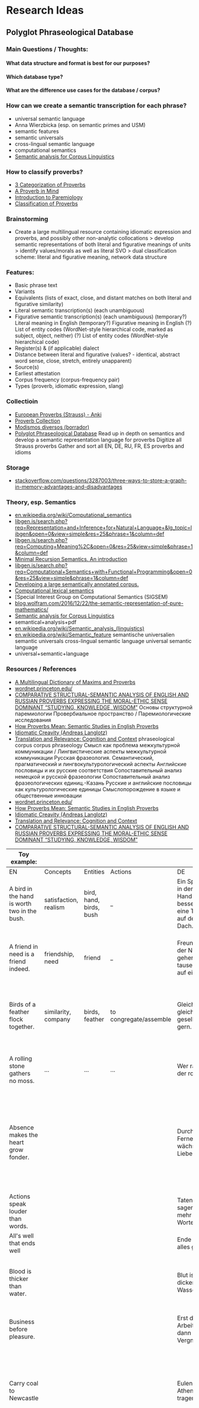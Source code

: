 # Research Ideas

## Polyglot Phraseological Database

### Main Questions / Thoughts:

#### What data structure and format is best for our purposes?

#### Which database type?

#### What are the difference use cases for the database / corpus?

### How can we create a semantic transcription for each phrase?

* universal semantic language
* Anna Wierzbicka (esp. on semantic primes and USM)
* semantic features
* semantic universals
* cross-lingual semantic language
* computational semantics
* [Semantic analysis for Corpus Linguistics](https://www.aclweb.org/anthology/J93-2005.pdf)

### How to classify proverbs?

* [3 Categorization of Proverbs](https://content.sciendo.com/downloadpdf/book/9783110410167/10.2478/9783110410167.3.xml)
* [A Proverb in Mind](https://books.google.de/books?id=umBt3Wu-CuUC&pg=PA19&lpg=PA19&dq=classification+schema+for+proverb&source=bl&ots=CFoeCsF300&sig=ACfU3U3kmnKJ2M3jHXN0psp-mmYlTwFUyA&hl=ru&sa=X&ved=2ahUKEwjrtvf7xsrnAhVFKewKHVsrDIkQ6AEwE3oECAYQAQ)
* [Introduction to Paremiology](https://books.google.de/books?id=Rxs_CwAAQBAJ&pg=PT158&lpg=PT158&dq=classification+schema+for+proverb&source=bl&ots=n2LgM-GG3l&sig=ACfU3U1kF7xnsvFs2MKh6IEc5i6hamKrbg&hl=ru&sa=X&ved=2ahUKEwjrtvf7xsrnAhVFKewKHVsrDIkQ6AEwGHoECAcQAQ)
* [Classification of Proverbs](https://studfile.net/preview/5427909/page:3/)

### Brainstorming

* Create a large multilingual resource containing idiomatic expression and proverbs, and possibly other non-analytic collocations        > develop semantic representations of both literal and figurative meanings of units        > identify values/morals as well as literal SVO        > dual classification scheme: literal and figurative meaning, network data structure

### Features:

* Basic phrase text
* Variants
* Equivalents (lists of exact, close, and distant matches on both literal and figurative similarity)
* Literal semantic transcription(s) (each unambiguous)
* Figurative semantic transcription(s) (each unambiguous)        (temporary?) Literal meaning in English        (temporary?) Figurative meaning in English        (?) List of entity codes (WordNet-style hierarchical code, marked as subject, object, neither)        (?) List of entity codes (WordNet-style hierarchical code)
* Register(s) & (if applicable) dialect
* Distance between literal and figurative (values? - identical, abstract word sense, close, stretch, entirely unapparent)
* Source(s)
* Earliest attestation
* Corpus frequency (corpus-frequency pair)
* Types (proverb, idiomatic expression, slang)

### Collectioin

* [European Proverbs (Strauss) - Anki](https://docs.google.com/spreadsheets/d/1iSrCKxJ7R98VF8t1vFX7dTR4X_8MmE6afhjD4uglL5Q/edit?usp=sharing)
* [Proverb Collection](https://docs.google.com/spreadsheets/d/13UNAdR0u_uLzgJPf-Tb8AtxpcD_m46rzCJYSQQB9ATs/edit?usp=sharing)
* [Modismos diversos (borrador)](https://docs.google.com/spreadsheets/d/1_gtGJ-aPb-L98F3ylU9ADCoFLIPPo55waoiDgtvwgtU/edit?usp=sharing)
* [Polyglot Phraseological Database](https://docs.google.com/spreadsheets/d/1xQE30iCryMege8m63T-KdK3JYeIry2oDZ1YU_EiFftM/edit?usp=sharing)    Read up in depth on semantics and develop a semantic representation language for proverbs    Digitize all Strauss proverbs    Gather and sort all EN, DE, RU, FR, ES proverbs and idioms

### Storage

* [stackoverflow.com/questions/3287003/three-ways-to-store-a-graph-in-memory-advantages-and-disadvantages](https://stackoverflow.com/questions/3287003/three-ways-to-store-a-graph-in-memory-advantages-and-disadvantages)

### Theory, esp. Semantics

* [en.wikipedia.org/wiki/Computational_semantics](https://en.wikipedia.org/wiki/Computational_semantics)
* [libgen.is/search.php?req=Representation+and+Inference+for+Natural+Language+&lg_topic=libgen&open=0&view=simple&res=25&phrase=1&column=def](https://libgen.is/search.php?req=Representation+and+Inference+for+Natural+Language+&lg_topic=libgen&open=0&view=simple&res=25&phrase=1&column=def)
* [libgen.is/search.php?req=Computing+Meaning%2C&open=0&res=25&view=simple&phrase=1&column=def](https://libgen.is/search.php?req=Computing+Meaning%2C&open=0&res=25&view=simple&phrase=1&column=def)
* [Minimal Recursion Semantics. An introduction](https://web.archive.org/web/20120717034844/http://lingo.stanford.edu/sag/papers/copestake.pdf)
* [libgen.is/search.php?req=Computational+Semantics+with+Functional+Programming&open=0&res=25&view=simple&phrase=1&column=def](https://libgen.is/search.php?req=Computational+Semantics+with+Functional+Programming&open=0&res=25&view=simple&phrase=1&column=def)
* [Developing a large semantically annotated corpus.](https://scholar.google.com/scholar?q=%22meaning+representation%22+%22computational+semantics%22+%22underspecification%22+%22anaphora%22+%22scope+resolution%22&btnG=&hl=en&as_sdt=0%2C47#)
* [Computational lexical semantics](https://libgen.is/book/index.php?md5=3CAECF7E551F0710F438B8EF2D522AF0)
* [Special Interest Group on Computational Semantics (SIGSEM)
* [blog.wolfram.com/2016/12/22/the-semantic-representation-of-pure-mathematics/](https://blog.wolfram.com/2016/12/22/the-semantic-representation-of-pure-mathematics/)
* [Semantic analysis for Corpus Linguistics](https://www.aclweb.org/anthology/J93-2005.pdf)
* semantical+analysis+pdf
* [en.wikipedia.org/wiki/Semantic_analysis_(linguistics)](https://en.wikipedia.org/wiki/Semantic_analysis_(linguistics))
* [en.wikipedia.org/wiki/Semantic_feature](https://en.wikipedia.org/wiki/Semantic_feature)    semantische universalien    semantic universals    cross-lingual semantic language    universal semantic language
* universal+semantic+language

### Resources / References

* [A Multilingual Dictionary of Maxims and Proverbs](https://www.cambridgescholars.com/a-multilingual-dictionary-of-maxims-and-proverbs)
* [wordnet.princeton.edu/](https://wordnet.princeton.edu/)
* [COMPARATIVE STRUCTURAL-SEMANTIC ANALYSIS OF ENGLISH AND RUSSIAN PROVERBS EXPRESSING THE MORAL-ETHIC SENSE DOMINANT “STUDYING, KNOWLEDGE, WISDOM”](https://www.researchgate.net/publication/325662325_COMPARATIVE_STRUCTURAL-SEMANTIC_ANALYSIS_OF_ENGLISH_AND_RUSSIAN_PROVERBS_EXPRESSING_THE_MORAL-ETHIC_SENSE_DOMINANT_STUDYING_KNOWLEDGE_WISDOM)    Основы структурной паремиологии    Провербиальное пространство / Паремиологические исследования
* [How Proverbs Mean: Semantic Studies in English Proverbs](https://books.google.de/books?id=mXAFiNGsJqgC&pg=PA3&lpg=PA3&dq=semantic+representations+of+proverbs&source=bl&ots=la_7uFuFet&sig=ACfU3U0Kz5hnaLdfR0O2WEYGee-00ZzwWQ&hl=ru&sa=X&ved=2ahUKEwicw__W26nnAhXB6aQKHWgQA_QQ6AEwAXoECAkQAQ#v=onepage&q=semantic%20representations%20of%20proverbs&f=false)
* [Idiomatic Creavity (Andreas Langlotz)](https://books.google.de/books?id=YpfYSjNfCn4C&pg=PT64&lpg=PT64&dq=semantic+representations+of+proverbs&source=bl&ots=hj-91ymt0G&sig=ACfU3U13vVm-wgAC4KXDB4t-JVph0v_e5Q&hl=ru&sa=X&ved=2ahUKEwicw__W26nnAhXB6aQKHWgQA_QQ6AEwCXoECAgQAQ#v=onepage&q=semantic%20representations%20of%20proverbs&f=false)
* [Translation and Relevance: Cognition and Context](https://books.google.de/books?id=KsoJBAAAQBAJ&pg=PT182&lpg=PT182&dq=semantic+representations+of+proverbs&source=bl&ots=t5NZeIOcFa&sig=ACfU3U2AU_YwJ0hEHNJenhNHJkVh4_404g&hl=ru&sa=X&ved=2ahUKEwicw__W26nnAhXB6aQKHWgQA_QQ6AEwBXoECAoQAQ#v=onepage&q=semantic%20representations%20of%20proverbs&f=false)    phraseological corpus    corpus phraseology    Смысл как проблема межкультурной коммуникации / Лингвистические аспекты межкультурной коммуникации    Русская фразеология. Семантический, прагматический и лингвокультурологический аспекты    Английские пословицы и их русские соответствия    Сопоставительный анализ немецкой и русской фразеологии    Сопоставительный анализ фразеологических единиц.-Казань    Русские и английские пословицы как культурологические единицы    Смыслопорождение в языке и общественные инновации
* [wordnet.princeton.edu/](https://wordnet.princeton.edu/)
* [How Proverbs Mean: Semantic Studies in English Proverbs](https://books.google.de/books?id=mXAFiNGsJqgC&pg=PA3&lpg=PA3&dq=semantic+representations+of+proverbs&source=bl&ots=la_7uFuFet&sig=ACfU3U0Kz5hnaLdfR0O2WEYGee-00ZzwWQ&hl=ru&sa=X&ved=2ahUKEwicw__W26nnAhXB6aQKHWgQA_QQ6AEwAXoECAkQAQ#v=onepage&q=semantic%20representations%20of%20proverbs&f=false)
* [Idiomatic Creavity (Andreas Langlotz)](https://books.google.de/books?id=YpfYSjNfCn4C&pg=PT64&lpg=PT64&dq=semantic+representations+of+proverbs&source=bl&ots=hj-91ymt0G&sig=ACfU3U13vVm-wgAC4KXDB4t-JVph0v_e5Q&hl=ru&sa=X&ved=2ahUKEwicw__W26nnAhXB6aQKHWgQA_QQ6AEwCXoECAgQAQ#v=onepage&q=semantic%20representations%20of%20proverbs&f=false)
* [Translation and Relevance: Cognition and Context](https://books.google.de/books?id=KsoJBAAAQBAJ&pg=PT182&lpg=PT182&dq=semantic+representations+of+proverbs&source=bl&ots=t5NZeIOcFa&sig=ACfU3U2AU_YwJ0hEHNJenhNHJkVh4_404g&hl=ru&sa=X&ved=2ahUKEwicw__W26nnAhXB6aQKHWgQA_QQ6AEwBXoECAoQAQ#v=onepage&q=semantic%20representations%20of%20proverbs&f=false)
* [COMPARATIVE STRUCTURAL-SEMANTIC ANALYSIS OF ENGLISH AND RUSSIAN PROVERBS EXPRESSING THE MORAL-ETHIC SENSE DOMINANT “STUDYING, KNOWLEDGE, WISDOM”](https://www.researchgate.net/publication/325662325_COMPARATIVE_STRUCTURAL-SEMANTIC_ANALYSIS_OF_ENGLISH_AND_RUSSIAN_PROVERBS_EXPRESSING_THE_MORAL-ETHIC_SENSE_DOMINANT_STUDYING_KNOWLEDGE_WISDOM)

| Toy example: |  |  |  |  |  |  |  |
| --- | --- | --- | --- | --- | --- | --- | --- |
| EN | Concepts | Entities | Actions | DE | ES | RU | IT |
| A bird in the hand is worth two in the bush. | satisfaction, realism | bird, hand, birds, bush | _ | Ein Spatz in der Hand ist besser als eine Taube auf dem Dach. | Más vale pájaro en mano que ciento volando. | Не сули журавля в небе, а дай синицу в руки. | Meglio un uovo oggi che una gallina domani |
| A friend in need is a friend indeed. | friendship, need | friend | _ | Freunde in der Not gehen tausend auf ein Lot. | En la necesidad se reconoce a un verdadero amigo. | Друг познается в беде | (Gli amici si vedono|Un amico si vede) nel momento del bisogno. / Il buon amico in mal si riconosce |
| Birds of a feather flock together. | similarity, company | birds, feather | to congregate/assemble | Gleich und gleich gesellt sich gern. | Dios los cría y ellos se juntan. | Рыбак рыбака видит издалека. | Chi si somiglia, si piglia. / Dio li fa e poi li accoppia. / Chi si rassembra, s'assembra. |
| A rolling stone gathers no moss. | ... | ... | ... | Wer rastet, der rostet. | _ | Под лежачий камень вода не течёт. | Pietra mossa non fa muschio. / Chi va piano non va lontano. |
| Absence makes the heart grow fonder. |  |  |  | Durch die Ferne wächst die Liebe. | _ | Дальше с глаз, ближе к сердцу. / Разлука для любви, что ветер для искры: маленькую затушит, а большую сделает ещё сильнее.* | _ |
| Actions speak louder than words. |  |  |  | Taten sagen mehr als Worte. | Acciones valen más que las palabras. | Дела говорят громче слов. | Più delle parole pesano i fatti. |
| All's well that ends well |  |  |  | Ende gut alles gut. | Bien está lo que bien acaba. | Все хорошо, что | Tutto è bene (quel|ciò) che finisce bene. |
| Blood is thicker than water. |  |  |  | Blut ist dicker als Wasser. | La sangre tira (mucho). | Свой своему рад. / Как не порадеть родному человечку. | Il sangue non e'acqua. |
| Business before pleasure. |  |  |  | Erst die Arbeit, dann das Vergnügen. | Los negocios van primero. (?) | _ | Prima il dovere (e poi il piacere). |
| Carry coal to Newcastle |  |  |  | Eulen nach Athen tragen | Llevar agua al mar / Llevar hierro a Vizcaya / Llevar leña al bosque. / Vender miel al colmenero. | Ехать в Тулу со своим самоваром. / Идти в лес со своими дровами. | Portare acqua al mare. |
| Don't count (your|the) chickens before they are hatched. |  |  |  | Du sollst den Tag nicht vor dem Abend loben. / Man soll das Fell eines Bären nicht verteilen, bevor man ihn erlegt hat. / Die Toten werden nach der Schlacht gezählt." | No hay que vender la piel del oso antes de cazarlo. | Цыплят по осени считают. / Не делите шкуру неубитого медведя. | Non dire gatto se non l'hai nel sacco |

## SORT Papers

* ACOUSTIC PARAMETERS VERSUS PHONETIC FEATURES IN ASR.pdf
* Analytical Methods for Interpretable Ultradense Word Embeddings.pdf
* An Overview of Lexical Semantics.pdf
* A Tutorial on Acoustic Phonetic Feature Extraction for Automatic Speech Recognition (ASR) and Text-to-Speech (TTS) Applications in African Languages.pdf
* CHART OF NSM SEMANTIC PRIMES.pdf
* Concepts in space- a linear regression model for lexical decomposition.pdf
* Decomposing Word Embedding with the Capsule Network.pdf
* Development of Multilingual ASR Using GlobalPhone for Less-Resourced Languages. The Case of Ethiopian Languages.pdf
* Disambiguation of newly derived nominalizations in context- A Distributional Semantics approach.pdf
* Distributional Semantics and Linguistic Theory.pdf
* Distributional semantics and the conceptual foundations of verb meaning- how neural word embeddings memorize the unaccusative hypothesis.pdf
* Distributional Semantics.pdf
* Fähndrich - NSM Thesis.pdf
* GIPFA- GENERATING IPA PRONUNCIATION FROM AUDIO.pdf
* Grapheme-to-Phoneme Transduction for Cross-Language ASR.pdf
* Improving_Non-Native_ASR_Through_Stochastic_Multil.pdf
* IMS Semantics Paper.pdf
* Interpretable Word Embeddings For Medical Domain.pdf
* Interpreting Word Embeddings with Eigenvector Analysis.pdf
* IPA ALignment Using Vector Representations
* Learning Word Meta-Embeddings by Autoencoding.pdf
* Learning Word Meta-Embeddings.pdf
* LEARN INTERPRETABLE WORD EMBEDDINGS EFFI- CIENTLY WITH VON MISES-FISHER DISTRIBUTION.pdf
* Measuring out the relation between formal and conceptual semantics.pdf
* Meta-Embedding as Auxiliary Task Regularization.pdf
* Online Learning of Interpretable Word Embeddings.pdf
* PatPho- A phonological pattern generator for neural networks.pdf
* Phonetic Vector Representations for Sound Sequence Alignment.pdf
* Rotated Word Vector Representations and their Interpretability.pdf
* RPD- A Distance Function Between Word Embeddings.pdf
* Semantic Structure and Interpretability of Word Embeddings.pdf
* Sentence Meta-Embeddings for Unsupervised Semantic Textual Similarity.pdf
* That Sounds Familiar- an Analysis of Phonetic Representations Transfer Across Languages.pdf
* The Handbook of Contemporary Semantic Theory
* The structure of lexical meaning- Why semantics really matters
* Think Globally, Embed Locally — Locally Linear Meta-embedding of Words .pdf
* What about lexical semantics if syntac is the only generative component of the grammar A case study on word meaning in German
* Word2Sense - Sparse Interpretable Word Embeddings.pdf
* Word Embedding and WordNet Based Metaphor Identification and Interpretation .pdf
* WordNet Embeddings.pdf
* Zur Ontologie der Bedeutung sprachlicher Ausdrucke

## TDA and NSM

### NSM

* [x] Perform preliminary analysis with non-circular dictionary (norm propagation along definitions, distinguish between structure words and semantic content words)- [ ] scrape dictionar$1
* [ ] create data structure for dictionar$1
* [ ] put into graph
* [A survey of cross-lingual word embedding models](https://ruder.io/cross-lingual-embeddings/)
* [ithkuil.net/](http://www.ithkuil.net/)
* Research: use the NSM-based non-circular dictionary to identify related word embeddings; extract certain aspects
* [paperswithcode.com/task/topological-data-analysis](https://paperswithcode.com/task/topological-data-analysis)
* [b-ok.cc/s/homology](https://b-ok.cc/s/homology)
* [Séminaire informel - Introduction à l'homologie persistante](https://www.youtube.com/watch?v=uDba3kV3Sf0&list=PLVWtXi_Jrj_2CjtJJGAArDfyzKg2IVgkp&index=188&t=106s)
* [Séminaire informel - Introduction à l'homologie persistante](https://www.youtube.com/watch?v=uDba3kV3Sf0&list=PLVWtXi_Jrj_14rUJDWFEvyhOmYF2JdHmk&index=44&t=106s)
* topological data analysis
* [Topological Data Analysis in Information Space](https://www.researchgate.net/publication/331916154_Topological_Data_Analysis_in_Information_Space)
* [Topos](https://www.youtube.com/user/youdsp)
* geometry of word embeddings
* [en.wikipedia.org/wiki/Topological_data_analysis](https://en.wikipedia.org/wiki/Topological_data_analysis)

### [*Topological Data Analysis for Machine Learning](https://bastian.rieck.me/outreach/ecml_pkdd_2020/)

* → check out whole site!* [A gentle introduction to persistent homology · Christian Bock](https://christian.bock.ml/posts/persistent_homology/)
* [Persistent Homology — a Survey](https://www.maths.ed.ac.uk/~v1ranick/papers/edelhare.pdf)
* [Persistent homology - Wikipedia](https://en.wikipedia.org/wiki/Persistent_homology)
* [W H A T I S . . . Persistent Homology?](http://www.ams.org/notices/201101/rtx110100036p.pdf)
* [Topological Data Analysis - Persistent Homology](http://outlace.com/TDApart1.html)
* [A roadmap for the computation of persistent homology](https://www.math.ucla.edu/~otter/Roadmap_Queretaro.pdf)
* [Persistent Homology book](https://b-ok.cc/book/2925882/4bbfeb)
* [Algebraic Topology and Its Applications](https://b-ok.cc/book/2129120/901bfe)
* [Topological Data Analysis with Gunnar Carlsson - The TWIML AI Podcast (formerly This Week in Machine Learning & Artificial Intelligence)](https://twimlai.com/twiml-talk-053-topological-data-analysis-gunnar-carlsson/)
* [Gunnar Carlsson Google Scholar](http://scholar.google.com/citations?user=FdNREvoAAAAJ&hl=en)
* [TDA site](https://www.ayasdi.com/)
* [**Neural Networks, Manifolds, and Topology -- colah's blog](https://colah.github.io/posts/2014-03-NN-Manifolds-Topology/)

##3 [ topological data analysis - YouTube](https://www.youtube.com/results?search_query=topological+data+analysis)

### [**Persistent homology - Wikipedia](https://en.wikipedia.org/wiki/Persistent_homology)

* [Topological data analysis - Wikipedia](https://en.wikipedia.org/wiki/Topological_data_analysis)
* [researchgate.net/profile/Sara_Scaramuccia/publication/310406546_Persistent_homology_a_step-by-step_introduction_for_newcomers/links/582c6a4808aef19cb81005b0/Persistent-homology-a-step-by-step-introduction-for-newcomers.pdf?origin=publication_detail](https://www.researchgate.net/profile/Sara_Scaramuccia/publication/310406546_Persistent_homology_a_step-by-step_introduction_for_newcomers/links/582c6a4808aef19cb81005b0/Persistent-homology-a-step-by-step-introduction-for-newcomers.pdf?origin=publication_detail)
* intro to persistent homology
* introduction to cw complexes
* [Topology and Groups](http://www.homepages.ucl.ac.uk/~ucahjde/tg/html/index.html#index)
* [CW](http://www.homepages.ucl.ac.uk/~ucahjde/tg/html/cw-01.html)
* [math.upenn.edu/~ghrist/preprints/HAD.pdf](https://www.math.upenn.edu/~ghrist/preprints/HAD.pdf)
* [semanticscholar.org/paper/Homological-algebra-and-data-Ghrist/3d03742173d4fb5ce5bff217264c708e417bf626](https://www.semanticscholar.org/paper/Homological-algebra-and-data-Ghrist/3d03742173d4fb5ce5bff217264c708e417bf626)
* [pi.math.cornell.edu/~web6350/7400-notes_Homological_Algebra.pdf](http://pi.math.cornell.edu/~web6350/7400-notes_Homological_Algebra.pdf)
* [bookstore.ams.org/cdn-1595319758871/pcms-25/~~FreeAttachments/pcms-25-toc.pdf](https://bookstore.ams.org/cdn-1595319758871/pcms-25/~~FreeAttachments/pcms-25-toc.pdf)
* [video](https://www.youtube.com/playlist?list=PLP8iPy9hna6Tl2UHTrm4jnIYrLkIcAROR)
* [Séminaire informel - Introduction à l'homologie persistante](https://youtu.be/uDba3kV3Sf0)
* [4.01 CW complexes](https://youtu.be/XWg4LVbmm3M)
* [Topologie Algébrique II : Homologie, la théorie](https://youtu.be/Ws4bjDJoARo)
* [Raphaël Tinarrage ](https://www.youtube.com/channel/UCE5OLOmBR7vDfYpL9p9LAPw)
* [AyasdiAI Interview Podcast](https://open.spotify.com/episode/56c8sKY68Hx7qZT0JcljQr?si=0lEjVAmWRBSA8mi94B-nVw)
* [Ayasdi Knowledge Center](https://www.ayasdi.com/knowledge-center/)
* [Topological Surfaces](https://www.cis.upenn.edu/~jean/gbooks/surftop.html)
* search: topological data analysis in Julia
  ... and Word Embeddings
* [arxiv.org/abs/1906.09068](https://arxiv.org/abs/1906.09068)
* [A Novel Method of Extracting Topological Features from Word Embeddings](https://arxiv.org/abs/2003.13074)
* [arxiv.org/abs/1705.08488](https://arxiv.org/abs/1705.08488)
* [aclweb.org/anthology/W19-4722.pdf](https://www.aclweb.org/anthology/W19-4722.pdf)
* [pdfs.semanticscholar.org/df4b/7954a9f661ad89061c3b63b006db2517e564.pdf](https://pdfs.semanticscholar.org/df4b/7954a9f661ad89061c3b63b006db2517e564.pdf)
* [arxiv.org/abs/1507.01127](https://arxiv.org/abs/1507.01127)
* [arxiv.org/abs/1907.02423](https://arxiv.org/abs/1907.02423)
* [sciencedirect.com/science/article/pii/S0020025519306425](https://www.sciencedirect.com/science/article/pii/S0020025519306425)
* [nature.com/articles/s41586-019-1335-8](https://www.nature.com/articles/s41586-019-1335-8)
* [ieeexplore.ieee.org/abstract/document/8089444?casa_token=RKRdAlGzH3UAAAAA:XcNvFHemchXfKMn4xwU_JlD0plXJvo7t0C_nUqfSx0uVFif_W5NAc9NJRYpVX9Aqmd8i7UgoNA](https://ieeexplore.ieee.org/abstract/document/8089444?casa_token=RKRdAlGzH3UAAAAA:XcNvFHemchXfKMn4xwU_JlD0plXJvo7t0C_nUqfSx0uVFif_W5NAc9NJRYpVX9Aqmd8i7UgoNA)
* [arxiv.org/abs/2003.13138](https://arxiv.org/abs/2003.13138)
* [Meshes.jl](https://discourse.julialang.org/t/ann-announcing-meshes-jl/53973)

### Miscellaneous

* Opinion Dynamics on Discourse Sheaves [twitter.com/robertghrist/status/1265451863006216202](https://twitter.com/robertghrist/status/1265451863006216202)
* [> Fodor Concept 1](https://en.wikipedia.org/wiki/Language_of_thought_hypothesis)
* [> Fodor Conept 2](https://en.wikipedia.org/wiki/Modularity_of_mind#Fodor's_Modularity_of_Mind)
* [USL- Principia Cybernetica](http://pespmc1.vub.ac.be/UNSEMLAN.html)
* [en.wikipedia.org/wiki/Semantic_primes](https://en.wikipedia.org/wiki/Semantic_primes)
* [Introduction - Semantic Universals and Universal Semantics](https://epub.ub.uni-muenchen.de/5146/1/5146.pdf)
* [Slides - Semantic Universals](http://wwwhomes.uni-bielefeld.de/sgramley/Semantic%20Universals.pdf)
* [en.wikipedia.org/wiki/Natural_semantic_metalanguage](https://en.wikipedia.org/wiki/Natural_semantic_metalanguage)
* [linguisticsociety.org/resource/language-and-thought](https://www.linguisticsociety.org/resource/language-and-thought)
* [inovatiasociala.ro/en/on-the-relationship-between-language-and-thought/](https://www.inovatiasociala.ro/en/on-the-relationship-between-language-and-thought/)
* [Semantically-Rich Human-Aided MAchine Translation](https://www.aclweb.org/anthology/W05-0310.pdf)
* [Semantics for Probabilistic Programming](https://ieeexplore.ieee.org/abstract/document/8576406)
* [Semantic Analysis Based on Linguistics and Ontological Resources](http://citeseerx.ist.psu.edu/viewdoc/download?doi=10.1.1.363.1937&rep=rep1&type=pdf)
* [** NSM Chapter](https://libgen.is/search.php?req=Studies+in+Ethnopragmatics%2C+Cultural+Semantics&open=0&res=25&view=simple&phrase=1&column=def)
* [The Semantic Sphere 1: Computation, Cognition, and Information Economy](https://books.google.de/books?hl=ru&lr=&id=UuQDNOmMvxUC&oi=fnd&pg=PT8&dq=semantic+metalanguages+in+deep+learning&ots=tk7QOdV8gk&sig=-8hWctNgkS1QKkGGP4NWfQDjEF8&redir_esc=y#v=onepage&q&f=false)
* A Brief Introduction to the Natural Semantic Metalanguage Approach (see Studies in Ethnopragmatics, Cultural Semantics, and Intercultural Communication on Drive)
* [libgen.is/search.php?req=Wierzbicka&lg_topic=libgen&open=0&view=simple&res=25&phrase=1&column=def](https://libgen.is/search.php?req=Wierzbicka&lg_topic=libgen&open=0&view=simple&res=25&phrase=1&column=def)
* [en.wikipedia.org/wiki/Semantic_primes#A_universal_syntax_of_meaning](https://en.wikipedia.org/wiki/Semantic_primes#A_universal_syntax_of_meaning)
* key set of components of ideas (elements of thought)
* explore semantic hierarchies (& their cross-lingual variation -> what remains constant?)
* [Analysis of Word Embeddings and Sequence Features for Clinical Information Extraction](https://www.aclweb.org/anthology/U15-1003.pdf)
* [Wikipedia2Vec: An Optimized Implementation for Learning Embeddings from Wikipedia](https://www.reddit.com/r/LanguageTechnology/comments/a8w6nx/wikipedia2vec_an_optimized_implementation_for/)
* [aml-nlp/week3-Embeddings.ipynb at master · gameofdimension/aml-nlp](https://github.com/gameofdimension/aml-nlp/blob/master/week3/week3-Embeddings.ipynb)
* Which papers already look into what individual dimensions mean? What have they done, and how do they do it?
* [Semantics - Meaning Representation in NLP](http://www.bowdoin.edu/~allen/nlp/nlp6.html)
* [What is the future of computational journalism? | School of Engineering](https://engineering.stanford.edu/magazine/article/what-future-computational-journalism)
* [en.wikipedia.org/wiki/Who%27s_Bigger%3F](https://en.wikipedia.org/wiki/Who%27s_Bigger%3F)
* [Glue semantics - Wikipedia](https://en.wikipedia.org/wiki/Glue_semantics)
* [Glue Semantics Bibliography](https://www1.essex.ac.uk/linguistics/external/LFG/lfg-glue/GlueBibliography.html)
* Martin Rosvall and Carl T. Bergstrom
* [Natural Semantic Metalanguage (NSM)
* Semantic atoms and molecules!
* Read Chomsky! Then read everything I have on neuro- and psycholinguistics.
* universal semantic language
* [Download Abstract Meaning Representation (AMR)](https://amr.isi.edu/download.html)
* [SEMANTAX-Form-Independent Semantics for Natural Language Understanding - Edinburgh Research Explorer](https://www.research.ed.ac.uk/portal/en/projects/semantaxformindependent-semantics-for-natural-language-understanding(fcd4442f-d49f-4035-8485-f1f43c2037cf).html)
* semantic universals
* [Sprachtypologie Und Sprachliche Universalien/Language Typology and Language Universals: Ein Internationales Handbuch/an International Handbook (Teilband, 1)](https://libgen.is/book/index.php?md5=414C8F04AE33037721C5C44AF305368F)
* [Semantic language models with deep neural networks - ScienceDirect](https://www.sciencedirect.com/science/article/pii/S0885230815300309)
* [qualitative-research.net/index.php/fqs/article/view/2580/4004](http://www.qualitative-research.net/index.php/fqs/article/view/2580/4004)
* All files starting with "Semantic Representation"
* [A graph model for words and their meanings](https://elib.uni-stuttgart.de/handle/11682/2618)
* topology of word embeddings
* what does each dimension of a word embedding represent
* [How does research happen? | Faculty of Medicine](https://www.medicine.lu.se/research/how-does-research-happen)
* philosophy of scientific research
* [Philosophy and Paradigm of Scientific Research | IntechOpen](https://www.intechopen.com/books/management-culture-and-corporate-social-responsibility/philosophy-and-paradigm-of-scientific-research)
* [Leibniz's Influence on 19th Century Logic](https://plato.stanford.edu/entries/leibniz-logic-influence/)
* topology and word embeddings
* [Characteristica universalis](https://en.wikipedia.org/wiki/Characteristica_universalis)
* [An Essay Towards a Real Character, and a Philosophical Language](https://en.wikipedia.org/wiki/An_Essay_Towards_a_Real_Character,_and_a_Philosophical_Language)
* [Semantics Playlist](https://www.youtube.com/playlist?list=PLINYK44rUHkPUe7qEjNUcvfmUfUvCdUIB)
* [Library Genesis Ockham LA](https://libgen.is/search.php?&req=ockham&phrase=1&view=simple&column=def&sort=language&sortmode=DESC)
* [Guillelmus de Ockham - Vicipaedia](https://la.wikipedia.org/wiki/Guillelmus_de_Ockham)
* [Guillaume d'Ockham](https://fr.wikipedia.org/wiki/Guillaume_d%27Ockham)
* [Locutio angelica: Die Diskussion der Engelsprache als ...](https://books.google.com/books/about/Locutio_angelica.html?hl=it&id=sd6wCQAAQBAJ)
* [Gottfried Wilhelm Leibniz, a cura di Stefano Gensini e Tullio De Mauro - L'armonia delle lingue](https://libgen.is/book/index.php?md5=6852BEEE299D47DD321FEFDB76BFF06E)
* [NSM Lab](https://www.youtube.com/channel/UCLEhrIF9Cnk3P1trmSwMGyg)
* lingua mentalis
* [Nicola Sisti](https://www.lafeltrinelli.it/libri/nicola-sisti/1008135)
* [Alphabet of human thought](https://en.wikipedia.org/wiki/Alphabet_of_human_thought)
* how to come up with good ideas? --> esp. in scientific research. --> how does research occur in other scientific disciplines? (those I am less familiar with)

### [*Visualizing and Measuring the Geometry of BERT](https://arxiv.org/pdf/1906.02715.pdf)

* [scholar.google.com/scholar?hl=ru&as_sdt=0%2C5&q=word+embeddings&btnG=](https://scholar.google.com/scholar?hl=ru&as_sdt=0%2C5&q=word+embeddings&btnG=)
* [scholar.google.com/scholar?hl=ru&as_sdt=0%2C5&q=word2vec&btnG=](https://scholar.google.com/scholar?hl=ru&as_sdt=0%2C5&q=word2vec&btnG=)
* Research idea: Word2Vec across different languages (cross- or multi-lingual embeddings) -> which aspects of matrix theory to use?
* [A Simplified Topological Representation of Text for Local and Global Context](https://www.southampton.ac.uk/~kf2u17/webfiles/conferences/Sami-acmmm17.pdf)
* word embeddings and universal semantic metalanguage
* semantic embeddings and universal semantic metalanguage
* semantic embeddings and universal semantic metalanguage
* [PCA on word2vec embeddings](https://stackoverflow.com/questions/48019843/pca-on-word2vec-embeddings/53110437#53110437)
* → potential applications of non-circular dictionary
* [en.wikipedia.org/wiki/Natural_semantic_metalanguage](https://en.wikipedia.org/wiki/Natural_semantic_metalanguage)
* Applications of reinforcement learning to word embeddings (& representations in general)
* → potential applications of thesauri to word embeddings
* [FCA](https://en.wikipedia.org/wiki/Formal_concept_analysis)
* Use comparisons of derivational morphology and semantic spaces of morphological roots to refine semantic representations (probably not great; worth playing with; will almost certainly be good for language learning)
* study (clear & consequential) word ambiguities in word embeddings: possible to add "switch" mechanism to determine which of the meanings to use
* → ambiguity spectrum: which words are truly monosemic, which marginally or partially or mostly ambiguous, which undebatably ambiguous?
* [Interpretable and Compositional Relation Learning by Joint Training with an Autoencoder on Vimeo](https://vimeo.com/285805371)
* [machine learning - Dimensionality and Manifold - Data Science Stack Exchange](https://datascience.stackexchange.com/questions/5694/dimensionality-and-manifold)
* [bilinearforms.pdf](https://math.mit.edu/~dav/bilinearforms.pdf)
* [Presentations](https://ilias3.uni-stuttgart.de/goto_Uni_Stuttgart_fold_1992338.html)
* [tianran/glimvec: Graph to linear maps and vectors](https://github.com/tianran/glimvec)
* → TDA on word embeddings to identify (persistent / invariant / etc.) word classes

## -> day in the life of a ___ researcher (pharmaceutical, engineering)

* [YT Semantik](https://www.youtube.com/results?search_query=Ro%C3%9Fdeutscher+Semantik)
* [La Neuroscienza della Coscienza - con Anil Seth](https://youtu.be/xRel1JKOEbI)
* [Cognitive Neuroscience — Neil Burgess](https://youtu.be/eOaDhCjm5I8)
* [Prof Kate Jeffery | Cognitive Neuroscience and Architecture | Conscious ...](https://youtu.be/WGgbfiQJS4Y)
* [Dr. Octavio Choi presents Brain Basics: An Introduction to Cognitive Neu...](https://youtu.be/SvBfAqk70LU)
* [Big Ideas in Cognitive Neuroscience, CNS 2017: Danielle Bassett](https://youtu.be/O9GPZ-csR60)
* [Content-Based Citation Recommendation - ACL Anthology](https://www.aclweb.org/anthology/N18-1022/)
* [Диссертация на тему «Градуальная семантика русских пословиц»](https://www.dissercat.com/content/gradualnaya-semantika-russkikh-poslovits)
* Study translation variability of words and look into prior research
* [Surfaces and Essences: Analogy as the Fuel and Fire of Thinking](https://twitter.com/pmddomingos/status/1252379773541601280?s=12)
* [Semantics Books](https://www.ims.uni-stuttgart.de/archiv/kamp/bibliography.html)
* [Semantic Relations and the Lexicon: Antonymy, Synonymy and other Paradigms | M. Lynne Murphy | download](https://b-ok.cc/book/828818/ba3311)
* [Lexical-Semantic Relations: Theoretical and practical perspectives (Lingvisticæ Investigationes Supplementa) | Petra Storjohann | download](https://b-ok.cc/book/1269985/2c5a97)
* [Probing Semantic Relations: Exploration and identification in specialized texts | Alain Auger, Caroline Barrière | download](https://b-ok.cc/book/2384263/cf0c9e)
* [Logical and relational learning with 10 tables | Luc De Raedt | download](https://b-ok.cc/book/540763/429428)
* $$$ [Language of thought hypothesis - Wikipedia](https://en.wikipedia.org/wiki/Language_of_thought_hypothesis)
* semantic atoms and word embeddings
* [A Probabilistic Generative Model of Linguistic Typology](https://arxiv.org/pdf/1903.10950.pdf)
* [scholar.google.com/scholar?hl=ru&as_sdt=0%2C5&q=concept+embeddings&btnG=](https://scholar.google.com/scholar?hl=ru&as_sdt=0%2C5&q=concept+embeddings&btnG=)
* Thesis idea? Improving the Interpretability of neural networks using semantic metalanguage.
* the+language+of+thought+in+computational+linguistics
* embedding unfamiliar proper nouns for neural NER applications
* umberto eco perfect language
* umberto eco il linguaggio perfetto
* semantic "metalanguage" and deep learning
* [Library Genesis NSM](https://libgen.is/search.php?req=meaning+and+universal+grammar&open=0&res=25&view=simple&phrase=1&column=def)
* [Semantic primes](https://intranet.secure.griffith.edu.au/schools-departments/natural-semantic-metalanguage/what-is-nsm/semantic-primes)
* [b-ok.cc/s/Семантика](https://b-ok.cc/s/Семантика)
* [b-ok.cc/s/Semantik?order=year](https://b-ok.cc/s/Semantik?order=year)
* semantic universals
* [b-ok.cc/s/Language%20Typology%20and%20Language%20Universals](https://b-ok.cc/s/Language%20Typology%20and%20Language%20Universals)
* [Language Typology and Language Universals / Sprachtypologie und sprachliche ... - Google Libri](https://books.google.de/books?id=7FMONqu1TX4C&pg=PA26&lpg=PA26&dq=indivisible+semantic+elements&source=bl&ots=7I3y_DtCx8&sig=ACfU3U2J6V3fei7cZFWK2aAbp6aZoZXsLg&hl=it&sa=X&ved=2ahUKEwiMxMq1srTnAhVQ3qQKHcfwD60Q6AEwDXoECAIQAQ#v=onepage&q=indivisible%20semantic%20elements&f=false)
* [Modeling Language Variation and Universals: A Survey on Typological Linguistics for Natural Language Processing](https://arxiv.org/pdf/1807.00914.pdf)
* [PsyArXiv Preprints | Topology and Geometry for Small Sample Sizes: An Application to Research on the Profoundly Gifted](https://psyarxiv.com/mknpj/)
* [PsyArXiv Preprints | Topology and Geometry in Machine Learning for Logistic Regression](https://psyarxiv.com/v8jgk)
* [Quantifying the effect of quarantine control in Covid-19 infectious spread using machine learning | medRxiv](https://www.medrxiv.org/content/10.1101/2020.04.03.20052084v1)
* [text_classification_with_transformer - Colaboratory](https://colab.research.google.com/github/keras-team/keras-io/blob/master/examples/nlp/ipynb/text_classification_with_transformer.ipynb)
* [Universal Differential Equations for Scientific Machine Learning](https://arxiv.org/pdf/2001.04385.pdf)
* [Word Embeddings: A Survey](https://arxiv.org/pdf/1901.09069.pdf)
* multilingual+wordnet
* [NSM + LDOCE: A Non-Circular Dictionary of English | International Journal of Lexicography | Oxford Academic](https://academic.oup.com/ijl/article/24/2/226/952719)
* [citing Bullock: NSM+ LDOCE: A non-circular dictionary of English](https://scholar.google.com/scholar?oi=bibs&hl=en&cites=1881948628656335124&as_sdt=5)
* [libgen.is/search.php?req=Cliff+Goddard&column=author](https://libgen.is/search.php?req=Cliff+Goddard&column=author)
* [learnthesewordsfirst.com/about/research-behind-the-dictionary.html](https://learnthesewordsfirst.com/about/research-behind-the-dictionary.html)
* [glossword.biz/](http://glossword.biz/)
* search: 63 semantic concepts
* [word2vec and semantic primes](https://scholar.google.de/scholar?q=word2vec+and+semantic+primes&hl=it&as_sdt=0&as_vis=1&oi=scholart)
* [Combinatoric Properties of Natural Semantic Metalanguage Expressions in Lao](http://pubman.mpdl.mpg.de/pubman/item/escidoc:58041/component/escidoc:218036/Enfield_2002_Combinatoric+properties+of+natural+semantic+metalanguage+expressions+in+Lao.pdf)
* [Improving the Compositionality of Word Embeddings](https://thijs.ai/papers/scheepers-msc-thesis-2017-improving-compositionality-word-embeddings.pdf)
* [towardsdatascience.com/nuances-in-the-usage-of-word-embeddings-semantic-and-syntactic-relationships-780940fe28f](https://towardsdatascience.com/nuances-in-the-usage-of-word-embeddings-semantic-and-syntactic-relationships-780940fe28f)
* [semanticscholar.org/paper/Semantic-primes%2C-semantic-molecules%2C-semantic-Key-Goddard/dc2549ee0eb697b4311db8dce953372cf724c6d0](https://www.semanticscholar.org/paper/Semantic-primes%2C-semantic-molecules%2C-semantic-Key-Goddard/dc2549ee0eb697b4311db8dce953372cf724c6d0)
* [Semantic primes - Wikipedia](https://en.wikipedia.org/wiki/Semantic_primes)
* [Natural semantic metalanguage - Wikipedia](https://en.wikipedia.org/wiki/Natural_semantic_metalanguage)
* [intranet.secure.griffith.edu.au/schools-departments/natural-semantic-metalanguage/what-is-nsm/semantic-primes](https://intranet.secure.griffith.edu.au/schools-departments/natural-semantic-metalanguage/what-is-nsm/semantic-primes)
* [web.stanford.edu/~jurafsky/slp3/6.pdf](https://web.stanford.edu/~jurafsky/slp3/6.pdf)
* word2vec+and+semantic+primes
* [libgen.is/search.php?req=Anna+Wierzbicka&lg_topic=libgen&open=0&view=simple&res=25&phrase=1&column=def](https://libgen.is/search.php?req=Anna+Wierzbicka&lg_topic=libgen&open=0&view=simple&res=25&phrase=1&column=def)
* Conceptual Primes
* [Semantic_decomposition_(natural_language_processing)](https://en.wikipedia.org/wiki/Semantic_decomposition_(natural_language_processing))
* conceptual+primes+and+nlp
* [ru.wikipedia.org/wiki/%D0%92%D0%B5%D0%B6%D0%B1%D0%B8%D1%86%D0%BA%D0%B0%D1%8F,_%D0%90%D0%BD%D0%BD%D0%B0](https://ru.wikipedia.org/wiki/%D0%92%D0%B5%D0%B6%D0%B1%D0%B8%D1%86%D0%BA%D0%B0%D1%8F,_%D0%90%D0%BD%D0%BD%D0%B0)
* [video](https://www.youtube.com/results?search_query=principal+component+analysis)
* [Rayleigh_quotient](https://en.wikipedia.org/wiki/Rayleigh_quotient)
* [people.math.osu.edu/costin.10/5102/Rayleigh%20quotient.pdf](https://people.math.osu.edu/costin.10/5102/Rayleigh%20quotient.pdf)
* [de.wikipedia.org/wiki/Hauptkomponentenanalyse](https://de.wikipedia.org/wiki/Hauptkomponentenanalyse)
* The Compreno Semantic Model as an Integral Framework for a Multilingual Lexical Database

## Idea Space Modelling

* Elevator Pitch:
  * My work is distinct from previous work in a few ways:
  * it uses high-quality inputs and political writings in addition to social media (hopefully making the model more grounded in the deep theoreticcal issues of politics, not just shallow perceptions)
  * it does not assume a spectrum; rather it uses unsupervised learning to identify clusters and linkages between ideologies
  * it allows for a robust measuring of ideological similarity that is as general as possible, allowing a wide range of comparisons, even potentially across time, language, and culture, because the method is built on attitudes toward nearly-universal ideas and concepts, rather than toward specific people and organizations
  * it brings together several fairly technical NLP/IR/TM methods that have not been used for this before: topic extraction, emotion analysis, opinion mining
  * it combines the above methods with other more common methods, such as clustering, lexical analysis (i.e. tf-idf)
  * it can take advantage of a large and relatively underutilized body of text resources
  * it has the scope for other advanced techniques: topology, measure theory, advanced matrix analysis & linear algebra, etc.
  * it answers intrinsically important and interesting questions, questions of interest to a broad audience (in addition to finer points interesting to a computational linguist)
  * while every algorithm necessarily has assumptions baked into it, this will make explicit assumptions in a way that human annotation would mke impossible
* Interesting method to build on (but automate): Globalization and the transformation of the national political space: Six European countries compared

### Forschungsfragen:

* Wie realitätsgetreu sind die zwei verbreiteten politischen Spektren?
* a) links-rechts
* b) Political Kompass
* c) Hufeisentheorie

### -> Black boxes aufmachen

### -> wie Artikel über Rechtsextremist, aber mit zusätzlicher Frage: wie modellieren wir ihre Beziehung zu anderen?

* Wie viele Hauptkomponente gibt es in der Ideologie?
* Wie interpräterieren wir sie und was bedeuten sie?
* Welche und wie viele politische Cluster gibt es, und wie beziehen sie sich zueinander?
* D.h. welche politische Netzwerke bestehen?
* Wie robust ist diese Analyse?
* a) Wie verändern sich die Ergebnisse, wenn Störtermine eingeführt werden, bzw. wie groß dürfen die Störterme sein, ohne die Cluster und die Hauptkomponente grundsätzlich zu verändern?
* b) Wie viel Text braucht man für eine zuverlässige ideologische Einbettung (oder Klassifikation)?
* Was enthalten die Ideologie-Vektoren?
* a) emotion in Bezug auf t1,...tk
* ==> topic recognition (oder einfache regex) + dependency parsing + emotion analysis
* b) tf-idf von wichtigsten (prädiktivsten?) n-gramme
* Wie verändern sich die Cluster im Laufe der Zeit?
* Wie variieren die Cluster über Landes-, Sprach- und Kulturgrenzen?
* Welche Cluster gibt es in Bezug auf nur eine oder wenige Dimensionen?
* a) ==> Transformation in weniger-dimensionale Räume
* b) ==> Einbettung kleinerer Stichproben
* Lassen sich die Ergebnisse mit Wikipedia-Daten bestätigen?
* a) Einflüsse und Quelltext um Einflüsse herum
* b) Artikel zu den Ideologien und Denker (nichtautomatisch?)
* Wie repräsentieren wir ideologische Ähnlichkeit und relative Position?
* Wie können wir ideologische Ähnlichkeit veranschaulichen?
* a) In Bezug auf Grundmenge bekannter und einflussreicher Denker - entweder k nächste Denker (eventuell aus Grundliste) oder Ähnlichkeit mit vorbestimmter Liste Denker
* b) Hauptkomponente verwenden
* Wie können wir die Methoden flexibler gestalten, damit z.B. neue (spezifischere, vergänglichere) Themen berücksichtigt werden können?

#### Approach:

* Collect large and varied sample of political writings. Attempt to get a wide variety, approximate representativity is desirable, but perfect representativity is not required for clustering.
* Identify list of political topics, striving for representativity of all possible ideologies.
* For each individual (or for each work), create a vector consisting of attitudes toward the above topics (and normalize?).
* Perform PCA on the matrix of attitude vectors (Monte Carlo?).
* Cluster of principal components.
* Interpret principal components and clusters.
* Examine predictions and test unseen writings.
* Possible extension:
* Train classifier on document (or thinker) tokens and identify most indicative words / n-grams.
* RUN SIMPLE VARIANT FIRSTː k ideologies and thinkers, n questions, PCA and visualization
* 1) select ideologies
* 2) select thinkers
* 3) select questions
* 4) create matrix
* 5) perform PCA
* 6) create visualization
* how to "Monte Carlo" PCA?

### -> give range (a,b) or even distribution, for each stance (entry in the ideology matrix), then sample from ramges/distributions

### -> how to aggregate varying results? simple average?

### -> topological anaylsis to determine invariant relationships?

* Read up onː
  * opinion mining
  * stance detection
  * question answering
  * knowledge discovery
  * semantic relations
  * dimensionality reduction
  * TDA
  * clustering
  * visualization

### Ideologies

* Confucianism
  * Confucius
* Conservatism / Reactionism
  * Edmund Burke
  * Georges Lemaistre
  * Thomas Hobbes
  * Roger Scruton
  * George F. Will
* Anarchism
  * Mikhail Bakunin
  * Kropotkin
  * Proudhon
* Left
  * Michel Foucault
  * Jean Baudrillard
* Mixed / Other
* Wiki
  * how to create a wiki? (proverbs, ideology matrix, etc.)

### -> how does Wikipedia work? editing policies, moderation, dispute resolution, etc.

* Other Ideas
* [(PDF) Dimensionality Reduction and Visualisation Tools for Voting Records](https://www.researchgate.net/publication/314102123_Dimensionality_Reduction_and_Visualisation_Tools_for_Voting_Records)
* 0) Assemble dataset of Bundestag voting records
* [Bundestag Roll Call Vote Data (BTVote)](https://dataverse.harvard.edu/dataverse/btvote)
* [Deutscher Bundestag - Open Data](https://www.bundestag.de/services/opendata)
* 1) diachronic network animation, based on pairwise overlap between Abgeordnete in sliding time window
* 2) diachronic animation of 3D PCA model (F1, F2, F3) based on voting records
* -> make personal website to showcase this
* Tools:
* [JuliaPlots/Makie.jl](https://github.com/JuliaPlots/Makie.jl)
* [makie.juliaplots.org/dev/](http://makie.juliaplots.org/dev/)
* [docs.juliaplots.org/latest/animations/](https://docs.juliaplots.org/latest/animations/)
* [docs.juliaplots.org/latest/graphrecipes/introduction/](https://docs.juliaplots.org/latest/graphrecipes/introduction/)
* [docs.juliaplots.org/latest/](http://docs.juliaplots.org/latest/)
* Ideologies:
* [en.wikipedia.org/wiki/List_of_political_ideologies](https://en.wikipedia.org/wiki/List_of_political_ideologies)
* Thinkers
* [en.wikipedia.org/wiki/List_of_political_philosophers](https://en.wikipedia.org/wiki/List_of_political_philosophers)
* [thegreatthinkers.org/thinkers/](https://thegreatthinkers.org/thinkers/)
* [en.wikipedia.org/wiki/Index_of_sociopolitical_thinkers](https://en.wikipedia.org/wiki/Index_of_sociopolitical_thinkers)
* [blogs.lse.ac.uk/impactofsocialsciences/2016/05/12/what-are-the-most-cited-publications-in-the-social-sciences-according-to-google-scholar/](https://blogs.lse.ac.uk/impactofsocialsciences/2016/05/12/what-are-the-most-cited-publications-in-the-social-sciences-according-to-google-scholar/)
* [()](https://www.cambridge.org/core/journals/ps-political-science-and-politics/article/political-science-400-with-citation-counts-by-cohort-gender-and-subfield/C1EDBF7220760F01A5C4A685DB3B3F44)
* [scholar.google.com/citations?view_op=search_authors&hl=en&mauthors=label:political_philosophy](https://scholar.google.com/citations?view_op=search_authors&hl=en&mauthors=label:political_philosophy)
* [leiterreports.typepad.com/blog/2015/05/the-most-cited-living-philosophers-with-public-google-scholar-pages.html](https://leiterreports.typepad.com/blog/2015/05/the-most-cited-living-philosophers-with-public-google-scholar-pages.html)
* [leiterreports.typepad.com/blog/2017/01/most-cited-anglophone-philosophy-books-published-since-wwii.html*](https://leiterreports.typepad.com/blog/2017/01/most-cited-anglophone-philosophy-books-published-since-wwii.html*) [duckduckgo.com/?q=core*](https://duckduckgo.com/?q=core*) [duckduckgo.com/?q=core*](https://duckduckgo.com/?q=core*) [duckduckgo.com/?q=core*](https://duckduckgo.com/?q=core*) [duckduckgo.com/?q=ideological*](https://duckduckgo.com/?q=ideological*) [webscience-journal.net/webscience/article/download/80/50*](https://webscience-journal.net/webscience/article/download/80/50*) [duckduckgo.com/?q=classification](https://duckduckgo.com/?q=classification)
* PCA Issues

### NLP and Politics

* [connectedresearchers.com/online-tools-for-researchers/](http://connectedresearchers.com/online-tools-for-researchers/)

### [**Sentiment Political Compass: A Data-driven Analysis of Online Newspapers regarding Political Orientation](https://www.aifb.kit.edu/images/e/e1/IPP2018_Falck.pdf)

* [DARIAH | Digital Research Infrastructure for the Arts and Humanities](https://www.dariah.eu/)
* [DH Funding - Digital Humanities - Research Guides at University of Wisconsin-Madison](https://researchguides.library.wisc.edu/c.php?g=246897&p=1645212)
* [DH Projects in Germany - Digital Humanities in German - LibGuides at University of Illinois at Urbana-Champaign](https://guides.library.illinois.edu/c.php?g=348294&p=2346954)
* [DHd-Blog](https://dhd-blog.org/)
* [Digital Humanities Advancement Grants | National Endowment for the Humanities (NEH)](https://www.neh.gov/grants/odh/digital-humanities-advancement-grants)
* [Digital Humanities Centres | EADH - The European Association for Digital Humanities](https://eadh.org/education/digital-humanities-centres)
* [digital humanities im deutschsprachigen raum](https://dig-hum.de/)
* [External Funding Opportunities | The Center for Digital Humanities at Princeton](https://cdh.princeton.edu/grants/external-funding-opportunities/)
* [External grants & funding | EADH - The European Association for Digital Humanities](https://eadh.org/support/external-grants-funding)
* [Ranking Right-Wing Extremist Social Media Profiles by Similarity to Democratic and Extremist Groups - ACL Anthology](https://www.aclweb.org/anthology/W17-5204/)

### -> Study networks in political discourse and writing using comp ling techniques.

* test de Turing idéologique
* Which political analytical framework already exist. Which are the best, and how are they structured?
* [Political spectrum - RationalWiki](https://rationalwiki.org/wiki/Political_spectrum)
* [MAPPING THE EUROPEAN LEFT](http://www.rosalux-nyc.org/wp-content/files_mf/theleftineurope_eng.pdf)
* [GoodNewsEveryone: A Corpus of News Headlines Annotated with Emotions, Semantic Roles, and Reader Perception](https://arxiv.org/pdf/1912.03184.pdf)
* map of political networks
* map of ideological networks
* [smrfoundation.org/2018/09/14/research-project-mapping-political-networks/](https://www.smrfoundation.org/2018/09/14/research-project-mapping-political-networks/)
* [christianspreafico.altervista.org/PoliticalNetwork/indexPN.html](http://christianspreafico.altervista.org/PoliticalNetwork/indexPN.html)
* [search?q=ideological+network](https://github.com/search?q=ideological+network)
* [search?q=political+network](https://github.com/search?q=political+network)
* [search?q=political+similarity](https://github.com/search?q=political+similarity)
* A Quantitative Political Spectrum and Forecasting of Social Evolution
* Politometrics: Quantitative Models of Political Institutions (harddrive)
* [Political Space Representations with Approval Data](https://repub.eur.nl/pub/111247)
* [Evolutionary Political Economy: Content and Methods](https://mpra.ub.uni-muenchen.de/75447/1/MPRA_paper_75447.pdf)
* [r/PoliticalScience/search/?q=spectrum&restrict_sr=1](https://www.reddit.com/r/PoliticalScience/search/?q=spectrum&restrict_sr=1)
* [4 humors (politics, quite good)](https://imgur.com/a/xBuWi)
* [^ on Reddit](https://www.reddit.com/r/PoliticalScience/comments/63biqw/the_new_political_spectrum_hobby_horse_diagram/)
* ideological+similarity
* current+research+on+political+cluster+and+networks
* [Already done?](https://manifesto-project.wzb.eu/)
* [r/PoliticalScience/comments/6yj547/is_there_an_authoritative_resource_classifying/](https://www.reddit.com/r/PoliticalScience/comments/6yj547/is_there_an_authoritative_resource_classifying/)
* [r/PoliticalScience/comments/5j7gaj/a_question_about_the_politcal_spectrum/](https://www.reddit.com/r/PoliticalScience/comments/5j7gaj/a_question_about_the_politcal_spectrum/)
* [r/PoliticalScience/comments/6xn8r9/a_3_dimensional_political_compass/](https://www.reddit.com/r/PoliticalScience/comments/6xn8r9/a_3_dimensional_political_compass/)
* [politicalcompass.org/analysis2](https://www.politicalcompass.org/analysis2)
* [politicalcompass.org/reading](https://www.politicalcompass.org/reading)
* Comparative Manifesto Project     * [Moral Foundations of Political Discourse: Comparative Analysis of the Speech Records of the US Congress and the Japanese Diet](https://arxiv.org/pdf/1704.06903.pdf)
* political landscape today
* [scholar.google.de/scholar?q=knowledge+discovery+in+the+political+domain](https://scholar.google.de/scholar?q=knowledge+discovery+in+the+political+domain)
* [jakemsnyder/political-ideology-detection](https://github.com/jakemsnyder/political-ideology-detection)
* Political space representations with approval data (/harddrive)
* [Political space representations with approval data](https://dialnet.unirioja.es/servlet/articulo?codigo=5290872)
* [Political Space Representations with Approval Data Supplementary Online Materials](https://www.researchgate.net/profile/Georg_Granic/publication/275209744_Political_Space_Representations_with_Approval_Data_Supplementary_Online_Materials/links/5534f8a20cf283a8f60c07bc/Political-Space-Representations-with-Approval-Data-Supplementary-Online-Materials.pdf)
* [Party identification and beyond: Representations of voting and party competition](https://books.google.com/books?hl=ru&lr=&id=XclMAQAAQBAJ&oi=fnd&pg=PR15&dq=Political+Space+Representations+with+Approval+Data&ots=U6rTtAsfSd&sig=Sckc00ryFI74DDeljiotB40KDIA)
* how can I combine CompLing/NLP and philosophy/political science?
* MFT
* [hartung2017-NLDB-short](http://www.romanklinger.de/publications/hartung2017-NLDB-short.pdf)
* [Ranking Right-Wing Extremist Social Media Profiles by Similarity to Democratic and Extremist Groups](https://www.aclweb.org/anthology/W17-5204.pdf)
* [Exploring Fine-Tuned Embeddings that Model Intensifiers for Emotion Analysis](https://www.aclweb.org/anthology/W19-1304.pdf)
* [GoodNewsEveryone: A Corpus of News Headlines Annotated with Emotions, Semantic Roles, and Reader Perception](https://arxiv.org/pdf/1912.03184.pdf)
* [^](https://www.groundai.com/project/goodnewseveryone-a-corpus-of-news-headlines-annotated-with-emotions-semantic-roles-and-reader-perception/1)
* [Identifying Right-Wing Extremism in German Twitter Profiles: a Classification Approach](http://www.romanklinger.de/publications/hartung2017-NLDB-short.pdf)
* develop meaningful metric(s) for idiological similarity
* use metric(s) to identify clusters and principal components of ideology
* clustering on: topic selection and sentiment toward topics? citation sentiment networks? both? use of a pre-selected set of words/phrases/topics/ideas? find them with ML methods?
* compare multiple methods (n-gram similarity, citation sentiment networks, etc., also moral foundations theory)
* run additional robustness checks: introduce random error (ar most controversial points), automatic vs human-annotated, random subsets of elements/dimensions, classification of small toy examples, Google/YouTube/Amazon recommendations, intra-thinker variation (across books and articles)
* interpretation of clusters and principal components
* key (=> minimal / optimal sets of) ideological components ('atoms')
* degree of inter-cluster agreement and hostility, as well as interaction (using citations)
* trace ideological journeys of individuals and parties over time
* compare ostensibly similar political parties and movements across countries
* identify degree of linguistic slippage between terms (liberal, libérale, либеральный)
* map the political left (eventually full "spectrum")
* political rhetoric GANS (keep meaning but transform to opposite rhetorical bias)
* [politisches Spektrum](https://scholar.google.de/scholar?hl=it&as_sdt=0%2C5&q=politisches+Spektrum&btnG=#d=gs_qabs&u=%23p%3DjWZFGbYFMQIJ)
* [politisches Spektrum](https://scholar.google.de/scholar?hl=it&as_sdt=0%2C5&q=politisches+Spektrum&btnG=#d=gs_qabs&u=%23p%3DKOPinvIxkJEJ)
* [6 Apparent Political Clusters](https://wthh.dataforprogress.org/blog/2018/11/25/the-six-apparent-political-clusters)
* [Do two parties represent the US? Clustering analysis of US public ideology survey](https://arxiv.org/abs/1710.09347)
* topology+in+natural+language+processing
* [Measuring Proximity Between Newspapers and Political Parties: The Sentiment Political Compass](https://onlinelibrary.wiley.com/doi/abs/10.1002/poi3.222)
* [^ Sentiment Political Compass on Github](https://github.com/JulianMar11/SentimentPoliticalCompass)
* [^ Project Site](http://politicalcompass.de/)
* [Sentiment Political Compass: A Data-driven Analysis of Online Newspapers regarding Political Orientation](http://blogs.oii.ox.ac.uk/policy/wp-content/uploads/sites/77/2018/08/IPP2018_Falck.pdf)
* [A Moral Compass and Modern Propaganda? Charting Ethical and Political Discourse (2014)](https://pdfs.semanticscholar.org/956a/3b6ef87632c892d5e86e7427b353e7714646.pdf)
* [The New Political Compass (2002)
* [The Public’s Compass: Moral Conviction and Political Attitudes](https://journals.sagepub.com/doi/abs/10.1177/1532673X13481842)
* [Twitter and Political Campaigning](https://onlinelibrary.wiley.com/doi/abs/10.1111/soc4.12294)
* [Kosovo’s Political Compass](https://www.researchgate.net/profile/Leon_Malazogu/publication/277543714_Kosovo's_Political_Compass_-_Mapping_Party_Ideology/links/556c4ae608aeccd7773a5002.pdf)
* [Just Freedom: A Moral Compass for a Complex World (Norton Global Ethics Series)](https://books.google.com/books?hl=ru&lr=&id=7hP1AgAAQBAJ&oi=fnd&pg=PR11&dq=political+compass&ots=EkbykO2vXO&sig=bUZSqzONkuEEWPpaoGGt3qadizE)
* [Political discourse analysis: Exploring the language of politics and the politics of language](https://onlinelibrary.wiley.com/doi/abs/10.1002/lnc3.365)
* [Bauman’s compass: Navigating the current interregnum](https://journals.sagepub.com/doi/abs/10.1177/0001699311402229)
* [Internet and the Political Public Sphere](https://onlinelibrary.wiley.com/doi/full/10.1111/soc4.12228)
* [Intellectuals and Politics (Routledge Revivals)](https://www.taylorfrancis.com/books/9780203844625)
* [The Political Compass and Why Libertarianism is Not Right-Wing](https://papers.ssrn.com/sol3/papers.cfm?abstract_id=3471899)
* [Core Concept “Political Compass”. How Kitschelt’s Model of Liberal, Socialist, Libertarian and Conservative Orientations Can Fill the Ideology Gap in Civic Education](https://www.jsse.org/index.php/jsse/article/view/541)
* [Dictionary of the History of Ideas](https://libgen.is/search.php?req=Dictionary+of+the+History+of+Ideas&lg_topic=libgen&open=0&view=simple&res=25&phrase=1&column=def)
* [en.wikipedia.org/wiki/History_of_ideas](https://en.wikipedia.org/wiki/History_of_ideas)
* [scholar.google.com/scholar?hl=ru&as_sdt=0%2C5&q=political+spectrum&btnG=](https://scholar.google.com/scholar?hl=ru&as_sdt=0%2C5&q=political+spectrum&btnG=)
* [Parametrizing Brexit: mapping Twitter political space to parliamentary constituencies](https://www.tandfonline.com/doi/abs/10.1080/1369118X.2018.1433224?journalCode=rics20)
* [Triangle Map](https://aquarusa.wordpress.com/tag/mapping-the-political-space/)
* [Political circle with 4 areas](https://aquarusa.wordpress.com/tag/art-and-politics/)
* [Populism and social media: how politicians spread a fragmented ideology](https://www.tandfonline.com/doi/full/10.1080/1369118X.2016.1207697?src=recsys)
* [Digital media, political polarization and challenges to democracy](https://www.tandfonline.com/doi/full/10.1080/1369118X.2018.1451909?src=recsys)
* [Facebook news and (de)polarization: reinforcing spirals in the 2016 US election](https://www.tandfonline.com/doi/full/10.1080/1369118X.2018.1444783?src=recsys)
* [Helping populism win? Social media use, filter bubbles, and support for populist presidential candidates in the 2016 US election campaign](https://www.tandfonline.com/doi/full/10.1080/1369118X.2017.1329334?src=recsys)
* [The echo chamber is overstated: the moderating effect of political interest and diverse media](https://www.tandfonline.com/doi/full/10.1080/1369118X.2018.1428656?src=recsys)
* [Open media or echo chamber: the use of links in audience discussions on the Facebook Pages of partisan news organizations](https://www.tandfonline.com/doi/full/10.1080/1369118X.2015.1064461?src=recsys)
* [Social media use and participation: a meta-analysis of current research](https://www.tandfonline.com/doi/full/10.1080/1369118X.2015.1008542?src=recsys)
* [Who Sides with Whom? Towards Computational Construction of Discourse Networks for Political Debates](https://www.aclweb.org/anthology/P19-1273.pdf)
* [Beyond Binary Labels: Political Ideology Prediction of Twitter Users](https://www.aclweb.org/anthology/P17-1068.pdf)
* [Detecting Perspectives in Political Debates](https://www.aclweb.org/anthology/D17-1165.pdf)
* [Computational Analysis of Political Texts: Bridging Research Efforts Across Communities](https://www.aclweb.org/anthology/P19-4004.pdf)
* [Unsupervised Cross-Lingual Scaling of Political Texts](https://www.aclweb.org/anthology/E17-2109.pdf)
* [An Environment for Relational Annotation of Political Debates](https://www.aclweb.org/anthology/P19-3018.pdf)
* [Modeling Behavioral Aspects of Social Media Discourse for Moral Classification](https://www.aclweb.org/anthology/W19-2112.pdf)
* [Framing and Agenda-setting in Russian News: a Computational Analysis of Intricate Political Strategies](https://www.aclweb.org/anthology/D18-1393.pdf)
* [Truth of Varying Shades: Analyzing Language in Fake News and Political Fact-Checking](https://www.aclweb.org/anthology/D17-1317.pdf)
* [[1710.04484] Dimensionality Reduction Ensembles](https://arxiv.org/abs/1710.04484)
* [Deep learning with graph-structured representations](https://pure.uva.nl/ws/files/46900201/Thesis.pdf) (donloaded)
* [Sciences humaines - Dossier: Les grandes idées politiques](https://www.scienceshumaines.com/couleurs-politiques_fr_36158.html)
* file:///Users/iriley/Downloads/harddrive/Kernel-based%20Data%20Fusion%20for%20Machine%20Learning.%20Methods%20and%20Applications%20in%20Bioinformatics%20and%20Text%20Mining.pdf
* [iss.uni-saarland.de/workspace/documents/ontology-based-natural-language-processing-for-in-store-shopping-situations.pdf](http://iss.uni-saarland.de/workspace/documents/ontology-based-natural-language-processing-for-in-store-shopping-situations.pdf)
* [protege.stanford.edu/publications/ontology_development/ontology101-noy-mcguinness.html](https://protege.stanford.edu/publications/ontology_development/ontology101-noy-mcguinness.html)
* [silviasevilla.wordpress.com/2006/12/19/ontologies-and-nlp/](https://silviasevilla.wordpress.com/2006/12/19/ontologies-and-nlp/)
* CORDIS Project
* [Ontology_learning](https://en.wikipedia.org/wiki/Ontology_learning)
* [Political Bias Analysis](https://cs224d.stanford.edu/reports/MisraBasak.pdf)
* Opinion mining and sentiment analysis. Foundations and trends in information retrieval
* Neural Language Models for the Multilingual, Transcultural, and Multimodal Semantic Web
* [Measuring Ideological Proportions in Political Speeches](https://homes.cs.washington.edu/~nasmith/papers/sim+acree+gross+smith.emnlp13.pdf)
* [Text Classifiers for Political Ideologies](https://nlp.stanford.edu/courses/cs224n/2009/fp/7.pdf)
* [medium.com/@jon.reynolds30/comparing-classification-models-using-lending-clubs-peer-toloan-data-615153db2124](https://medium.com/@jon.reynolds30/comparing-classification-models-using-lending-clubs-peer-toloan-data-615153db2124)
* [monkeylearn.com/text-classification/](https://monkeylearn.com/text-classification/)
* [Actionable and Political Text Classification using Word Embeddings and LSTM](https://sentic.net/wisdom2016rao.pdf)
* [Sentiment Analysis of Political Tweets: Towards an Accurate Classifier](https://www.aclweb.org/anthology/W13-1106.pdf)
* [Towards the Automatic Classification of Speech Subjects in the Danish Parliament Corpus](http://ceur-ws.org/Vol-2364/15_paper.pdf)
* [Word-based Classification of Political Text based on Speaker and Topic labels](http://arno.uvt.nl/show.cgi?fid=133356)
* [Detecting Dutch Political Tweets: A Classifier based on Voting System using Supervised Learning](https://www.scitepress.org/Papers/2018/65920/65920.pdf)
* [Political Ideology Detection Using Recursive Neural Networks](https://www.aclweb.org/anthology/P14-1105.pdf)
* [CORE POLITICAL VALUES? A COMPARATIVE ANALYSIS OF LEFT-RIGHT POLITICAL IDEOLOGY AND CULTURAL ORIENTATIONS AMONG POLICY ELITES AND THE GENERAL PUBLIC](https://poseidon01.ssrn.com/delivery.php?ID=951089070074087020002123107030091002060050030038051052104082028101115070073120087077023022018005104099039122064116077080118116013032027064082025007006089108119118028047042015113010105094088098023121091127124023011068122123118126075010064022112126087102&EXT=pdf)
* [nycdatascience.com/blog/student-works/figuring-out-american-politics-so-easy-a-computer-can-do-it/](https://nycdatascience.com/blog/student-works/figuring-out-american-politics-so-easy-a-computer-can-do-it/)
* [Modeling Political Identity](http://cs229.stanford.edu/proj2016spr/report/035.pdf)
* [China’s Ideological Spectrum](http://jenpan.com/jen_pan/ideology.pdf)
* China’s ideological spectrum: a two-dimensional model of elite intellectuals’ visions (harddrive)
* [Political_spectrum](https://en.wikipedia.org/wiki/Political_spectrum)
* [What Makes Party Systems Different? A Principal Component Analysis of 17 Advanced Democracies 1970-2013](https://escholarship.org/uc/item/1c192923)
* [Online reactions to the 2017 ‘Unite the Right’ rally in Charlottesville: Measuring polarization in Twitter networks using media followership](https://arxiv.org/pdf/1905.07755.pdf)
* [The Perils of Classifying Political Orientation From Text](https://www.cse.wustl.edu/~sanmay/papers/political-orientation.pdf)
* [Automatic detection of political opinions in Tweets](https://gate.ac.uk/sale/eswc11/opinion-mining.pdf)
* [Sentiment analysis of political communication: combining a dictionary approach with crowdcoding](https://www.ncbi.nlm.nih.gov/pmc/articles/PMC5635074/)
* [scholar.google.com/scholar?hl=ru&as_sdt=0%2C5&q=eysenck+political+spectrum&btnG=](https://scholar.google.com/scholar?hl=ru&as_sdt=0%2C5&q=eysenck+political+spectrum&btnG=)
* [Globalization and the transformation of the national political space: Six European countries compared](https://ejpr.onlinelibrary.wiley.com/doi/abs/10.1111/j.1475-6765.2006.00644.x)
* [Spatial approval voting](https://www.cambridge.org/core/journals/political-analysis/article/spatial-approval-voting/1130597F8DDCBAC79EF631486DD8AA98)
* [Dimensions of politics in the European Parliament](https://onlinelibrary.wiley.com/doi/abs/10.1111/j.1540-5907.2006.00198.x)
* [Describing society through approval data](https://link.springer.com/chapter/10.1007/978-3-642-02839-7_19)
* factor+analysis+of+ideology
* [courtinnovation.org/publications/commitment-extremist-ideology-using-factor-analysis-move-beyond-binary-measures](https://www.courtinnovation.org/publications/commitment-extremist-ideology-using-factor-analysis-move-beyond-binary-measures)
* corpus+of+political+writings
* [researchgate.net/publication/277703605_Corpus_Analysis_of_Political_Language](https://www.researchgate.net/publication/277703605_Corpus_Analysis_of_Political_Language)
* Citing Eight ways to run the country: A new and revealing look at left and right
* [Decision making in politics and economics: 6. Empirically constructing the German political spectrum](https://www.econstor.eu/handle/10419/109033)
* [The Psychological Spectrum: Political Orientation and its Origins in Perception and Culture](https://www.ujpir-journal.com/articles/10.22599/ujpir.25/)
* [Visualizing the political spectrum of Germany by contiguously ordering the party policy profiles](https://onlinelibrary.wiley.com/doi/abs/10.1002/9781119579465.ch14)
* [The politics of think tanks in social media: FAES, YouTube and free-market ideology](https://www.ingentaconnect.com/content/intellect/mcp/2019/00000015/00000001/art00001)
* [Ideology as Motivated Cultural Cognition](https://www.psa.ac.uk/sites/default/files/conference/papers/2017/Ideology%20as%20Motivated%20Cultural%20Cognition.pdf)
* [Knowledge creation in the intellectual networks](https://brill.com/view/book/edcoll/9789401207447/B9789401207447-s011.xml)
* [Wiktionary and NLP: Improving synonymy networks](https://dl.acm.org/citation.cfm?id=1699768)
* Basic idea: Use syntactic and dependency parsing to identify sentiment toward selected topics. Then use the sentiment vectors to measure ideological similarity and to model the ideological space.
* [Political_philosophy](https://en.wikipedia.org/wiki/Political_philosophy)
* [dailynous.com/2019/01/04/new-map-stanford-encyclopedia-philosophy/](http://dailynous.com/2019/01/04/new-map-stanford-encyclopedia-philosophy/)
* [dailynous.com/2018/10/16/visualizing-structure-philosophy-1950s-today/](http://dailynous.com/2018/10/16/visualizing-structure-philosophy-1950s-today/)
* [homepage.univie.ac.at/noichlm94/posts/structure-of-recent-philosophy-iii/](https://homepage.univie.ac.at/noichlm94/posts/structure-of-recent-philosophy-iii/)
* [homepage.univie.ac.at/noichlm94/](https://homepage.univie.ac.at/noichlm94/)
* [mnoichl](https://github.com/mnoichl)
* Idea: Idea-PCA: method for representing treatment of ideas in documents
* Search: politics natural language processing
* [Multi-dimensional analysis of political language](https://link.springer.com/chapter/10.1007/978-94-007-4516-2_21)
* [Measuring ideological proportions in political speeches](https://www.aclweb.org/anthology/D13-1010.pdf)
* [Natural sentences as valid units for coded political texts](https://www.cambridge.org/core/journals/british-journal-of-political-science/article/natural-sentences-as-valid-units-for-coded-political-texts/CD1343D4D03A009A9B0913D60751C9A4)
* [Analyzing political sentiment on Twitter](https://www.aaai.org/ocs/index.php/SSS/SSS13/paper/viewPaper/5702)
* [Computational techniques in political language processing: AnaDiP-2011](https://link.springer.com/chapter/10.1007/978-3-642-22309-9_23)
* [Corps: A corpus of tagged political speeches for persuasive communication processing](https://www.tandfonline.com/doi/abs/10.1080/19331680802149616)
* [Taking sides: User classification for informal online political discourse](https://www.emerald.com/insight/content/doi/10.1108/10662240810862239/full/html?casa_token=4F264RAT1sEAAAAA:LNPvDNi35LHesw3N_pEm2OYs3FIBbMhedYSLtoGaX7IxMfdb2NDaF8HMU23qW2esSj1Y8VuNm7j7H4z_r9m6hqmtWDvxp6dMIB3K3O8dUAedbpDlE_k)
* ideology+matrix
* identify data sources and doc vectorization/comparison methods for political writings, esp. left (e.g. Chomsky vs Hedges vs Robinson or democratic candidates), also network analysis methods:"; also look at previous related research; --> multilingual?
* [informationisbeautifulawards.com/](https://www.informationisbeautifulawards.com/)
* [Studying the History of Ideas Using Topic Models](https://www.aclweb.org/anthology/D08-1038.pdf)
* [Reading tea leaves: How humans interpret topic models](http://papers.nips.cc/paper/3700-reading-tea-leaves-how-humans-interpret-topic-models.pdf)
* [Topic Modeling of Research Fields: An Interdisciplinary Perspective](https://www.aclweb.org/anthology/R09-1061.pdf)
* [Document Exploration with Topic Modeling: Designing Interactive Visualizations to Support Effective Analysis Workflows](https://mimno.infosci.cornell.edu/nips2013ws/nips2013tm_submission_17.pdf)
* [Interactive topic modeling](https://link.springer.com/article/10.1007/s10994-013-5413-0)
* [Polylingual Topic Models](https://dl.acm.org/doi/10.5555/1699571.1699627)
* [Termite: Visualization techniques for assessing textual topic models](https://dl.acm.org/doi/abs/10.1145/2254556.2254572)
* [Machine reading tea leaves: Automatically evaluating topic coherence and topic model quality](https://www.aclweb.org/anthology/E14-1056.pdf)
* [Syntactic topic models](http://papers.nips.cc/paper/3398-syntactic-topic-models)
* [A two-dimensional topic-aspect model for discovering multi-faceted topics](https://www.aaai.org/ocs/index.php/AAAI/AAAI10/paper/viewPaper/1730)
* [Sentiment analysis of citations using sentence structure-based features](https://dl.acm.org/citation.cfm?id=2000991)
* identify data sources and doc vectorization/comparison methods for political writings, esp. left (e.g. Chomsky vs Hedges vs Robinson or democratic candidates), also network analysis methods:"; also look at previous related research; --> multilingual?
* Which political analytical framework already exist. Which are the best, and how are they structured?
* [mariandoerk.de/edgemaps/demo/](https://mariandoerk.de/edgemaps/demo/)
* [mariandoerk.de/edgemaps/](https://mariandoerk.de/edgemaps/)
* [mariandoerk.de/](https://mariandoerk.de/)
* [nrchtct](https://github.com/nrchtct)
* [An Introduction to a New Text Classification and Visualization for Natural Language Processing Using Topological Data Analysis](https://arxiv.org/abs/1906.01726)
* [Computational historiography: Data mining in a century of classics journals](https://dl.acm.org/doi/abs/10.1145/2160165.2160168)
* [scholar.google.com/scholar?hl=ru&as_sdt=2005&sciodt=0%2C5&cites=18196887914878038842&scipsc=&q=political+sentiment+analysis&btnG=](https://scholar.google.com/scholar?hl=ru&as_sdt=2005&sciodt=0%2C5&cites=18196887914878038842&scipsc=&q=political+sentiment+analysis&btnG=)
* [scholar.google.com/scholar?hl=ru&as_sdt=0%2C5&q=political+opinion+mining&btnG=](https://scholar.google.com/scholar?hl=ru&as_sdt=0%2C5&q=political+opinion+mining&btnG=)
* [scholar.google.com/scholar?hl=ru&as_sdt=0%2C5&q=citation+network&btnG=](https://scholar.google.com/scholar?hl=ru&as_sdt=0%2C5&q=citation+network&btnG=)
* [Efficient algorithms for citation network analysis](https://arxiv.org/abs/cs/0309023)
* [Opinion mining in social media: Modeling, simulating, and forecasting political opinions in the web](https://www.sciencedirect.com/science/article/pii/S0740624X12000901)
* [The ACL anthology network corpus](https://link.springer.com/article/10.1007/s10579-012-9211-2)
* NOMINATE algorithm
* [LeftValues](https://leftvalues.github.io/?fbclid=IwAR0Sb8267m_fdNdLHXvpWR8dn53EhoR2scrX2mPWE8JxSxZecQN7Vqkuk6w)
* [LeftValues/leftvalues.github.io: LeftValues, a leftist political quiz](https://github.com/LeftValues/leftvalues.github.io)
* [Voting Behavior, Coalitions and Government Strength through a Complex Network Analysis](https://journals.plos.org/plosone/article?id=10.1371/journal.pone.0116046)

### Project

* [Concept-based knowledge discovery in texts extracted from the Web](https://www.researchgate.net/publication/234818008_Concept-based_knowledge_discovery_in_texts_extracted_from_the_Web)
* (?) From KD
* [The Manifesto Corpus: A new resource for research on political parties and quantitative text analysis - Nicolas Merz, Sven Regel, Jirka Lewandowski, 2016](https://journals.sagepub.com/doi/full/10.1177/2053168016643346)
* [The Manifesto Corpus: A new resource for research on political parties and quantitative text analysis](https://ideas.repec.org/a/zbw/espost/172197.html)
* [*Manifesto Project Database](https://manifesto-project.wzb.eu/information/documents/corpus)
* [*Quantitative Analysis of Political Text | Methods Bites](https://www.mzes.uni-mannheim.de/socialsciencedatalab/article/quantitative-analysis-of-political-text/)
* ontology of political concepts
* [Learning Lexical-Semantic Relations Using Intuitive Cognitive Links | SpringerLink](https://link.springer.com/chapter/10.1007/978-3-030-15712-8_1)
* [Corpus of US Supreme Court Opinions](https://www.english-corpora.org/scotus/)
* [SCOTUS Opinions Corpus | Kaggle](https://www.kaggle.com/jboysen/scotus-corpus)
* [BYU Law & Corpus Linguistics](https://lawcorpus.byu.edu/coscous;showCorpusDescription=true/concordances/search)
* [SCOTUS Oral Arguments Corpus](https://ca.talkbank.org/access/SCOTUS/OralArguments.html)
* [BYU Law & Corpus Linguistics](https://lawcorpus.byu.edu/cusc;showCorpusDescription=true/concordances/search)
* [*The Supreme Court Database](http://scdb.wustl.edu/data.php)
* [*Supreme Court Corpus — convokit 2.3.2 documentation](https://convokit.cornell.edu/documentation/supreme.html)
* [The Supreme Court Database](http://scdb.wustl.edu/documentation.php)
* [noajshu/scotus-speech: Corpus of oral arguments (recorded speech + official transcripts) of the United States Supreme Court](https://github.com/noajshu/scotus-speech)
* [bash - How to split a large text file into smaller files with equal number of lines? - Stack Overflow](https://stackoverflow.com/questions/2016894/how-to-split-a-large-text-file-into-smaller-files-with-equal-number-of-lines)
* [Free Law Project](https://free.law/)

### [*Bulk Data – CourtListener.com](https://www.courtlistener.com/api/bulk-info/)

* [The SFU Opinion and Comments Corpus: A Corpus for the Analysis of Online News Comments | SpringerLink](https://link.springer.com/article/10.1007/s41701-019-00065-w)
* [Advances in Knowledge Discovery and Data Mining: 17th Pacific-Asia ... - Google Книги](https://books.google.de/books?id=jVi5BQAAQBAJ&pg=PA177&lpg=PA177&dq=opinion+column+corpus&source=bl&ots=5LR-xh8t3X&sig=ACfU3U28vE2G1LwH44VjCWfVmYyzynd8Rw&hl=ru&sa=X&ved=2ahUKEwjCh_-E5ojqAhUByaYKHVB4DksQ6AEwDHoECAoQAQ#v=onepage&q=opinion%20column%20corpus&f=false)
* [MPQA Opinion Corpus | MPQA](https://mpqa.cs.pitt.edu/corpora/mpqa_corpus/)
* [MPQA Corpora](https://mpqa.cs.pitt.edu/corpora/)
* [konvens18_11.pdf](https://www.oeaw.ac.at/fileadmin/subsites/academiaecorpora/PDF/konvens18_11.pdf)
* [W15-5614.pdf](https://www.aclweb.org/anthology/W15-5614.pdf)
* [CoRD | The York-Toronto-Helsinki Parsed Corpus of Old English Prose (YCOE)
* [CORPS: A Corpus of Tagged Political Speeches for Persuasive Communication Processing: Journal of Information Technology & Politics: Vol 5, No 1](https://www.tandfonline.com/doi/abs/10.1080/19331680802149616)
* [List of political philosophers - Wikipedia](https://en.wikipedia.org/wiki/List_of_political_philosophers)
* [The 50 Most Influential Living Philosophers | TheBestSchools.org](https://thebestschools.org/features/most-influential-living-philosophers/)
* [ilias3.uni-stuttgart.de/data/Uni_Stuttgart/lm_data/lm_2578750/KD_schedule.html](https://ilias3.uni-stuttgart.de/data/Uni_Stuttgart/lm_data/lm_2578750/KD_schedule.html)

### [*KD Project Info](https://ilias3.uni-stuttgart.de/data/Uni_Stuttgart/lm_data/lm_2503061/KD_project.html)

* [Presentation Slides](https://ilias3.uni-stuttgart.de/goto_Uni_Stuttgart_fold_1991912.html)
* [MARDY](https://sites.google.com/view/mardy)
* political corpora
* [German Political Speeches Corpus and Visualization](https://adrien.barbaresi.eu/corpora/speeches/)
* [(PDF) Corpus Analysis of Political Language](https://www.researchgate.net/publication/277703605_Corpus_Analysis_of_Political_Language)
* [Corpus of Political Speeches](https://digital.lib.hkbu.edu.hk/corpus/index.php)
* [CAJA: Corpus of Academic Journal Articles | Sketch Engine](https://www.sketchengine.eu/corpus-of-academic-journal-articles-caja/)
* database of political writings
* [A-Z List of Political Science Databases - Political Science - LibGuides at University of Michigan](https://libguides.umflint.edu/politicalscience/databases)
* [[Political Ontology - Oxford Handbooks](https://www.oxfordhandbooks.com/view/10.1093/oxfordhb/9780199604456.001.0001/oxfordhb-9780199604456-e-023#:~:text=Ontology%2C he suggests%2C “refers,” (1993%2C 6).)](https://www.oxfordhandbooks.com/view/10.1093/oxfordhb/9780199604456.001.0001/oxfordhb-9780199604456-e-023#:~:text=Ontology%2C%20he%20suggests%2C%20%E2%80%9Crefers,%E2%80%9D%20(1993%2C%206).))
* [Kaplan: Automatic extraction of citation contexts... - Академия Google](https://scholar.google.com/scholar?cites=1995250074175586754&as_sdt=2005&sciodt=0,5&hl=ru)
* [Detection of implicit citations for sentiment detection | Proceedings of the Workshop on Detecting Structure in Scholarly Discourse](https://dl.acm.org/doi/10.5555/2391171.2391176)
* [Context-enhanced citation sentiment detection | Proceedings of the 2012 Conference of the North American Chapter of the Association for Computational Linguistics: Human Language Technologies](https://dl.acm.org/doi/10.5555/2382029.2382125)
* [Weakly Supervised Joint Sentiment-Topic Detection from Text | IEEE Transactions on Knowledge and Data Engineering](https://dl.acm.org/doi/10.1109/TKDE.2011.48)
* [SIGKDD Explorations](https://www.kdd.org/explorations)
* [KD Curriculum Design : Introduction](https://www.kdd.org/curriculum/view/introduction)
* [Knowledge Discovery in Databases – Wikipedia](https://de.wikipedia.org/wiki/Knowledge_Discovery_in_Databases)
* [*Knowledge extraction - Wikipedia](https://en.wikipedia.org/wiki/Knowledge_extraction)
* [Semantics - Wikipedia](https://en.wikipedia.org/wiki/Semantics)
* [Discourse representation theory - Wikipedia](https://en.wikipedia.org/wiki/Discourse_representation_theory)
* [L’analyse textuelle des idées, du discours et des pratiques politiques | Pierre-Marc Daigneault, François Pétry | download](https://b-ok.cc/book/5262883/a1dfdb)
* [*Discourse Representation Theory (Stanford Encyclopedia of Philosophy)](https://plato.stanford.edu/entries/discourse-representation-theory/)
* [A Model of Coherence Based on Distributed Sentence Representation](https://www.aclweb.org/anthology/D14-1218.pdf)
* [11.2 Discourse Representation Structures](http://www.coli.uni-saarland.de/projects/milca/courses/comsem/html/node210.html)
* [*Computational Semantics](http://www.coli.uni-saarland.de/projects/milca/courses/comsem/html/)
* [*11 Discourse Representation Theory](http://www.coli.uni-saarland.de/projects/milca/courses/comsem/html/node205.html)
* [Ideology, Power, and the Structure of Policy Networks](https://onlinelibrary.wiley.com/doi/abs/10.1111/j.1541-0072.2011.00413.x)
* [Typing Together? Clustering of Ideological Types in Online Social Networks](https://www.tandfonline.com/doi/abs/10.1080/19331680903031531?journalCode=witp20)
* [The Social Structure of Political Echo Chambers:﻿Variation in Ideological Homophily in OnlineNetwork](https://pacscenter.stanford.edu/wp-content/uploads/2019/05/2f07d4_8925c23e378940c49f91f91b95f85408.pdf)
* Check out:
  * Tinkerpop
  * pykg2vec (sp?)
  * Neo4j

### Project Outline

* select "seed lists" on Wikipedia for political thinkers, ideas, and ideologies
* scrape Wikipedia to create a network -articles -addresses -anchor text in links → create general scraper class test on Wiktionary to get etymology tables for Ancient Greek add Wikipedia-specific capabilities and add networkx functionality to create network directly
* perform sentiment/opinion analysis on anchor text in links
* identify clusters in the network
* model ideological space based on links between nodes
* develop distance metrics to map from network with link polarity to vector space
* test different clustering algorithms
* develop clean visualizations
* Use distance between nodes (esp. most important nodes) and their polarities to fill ideology vectors → requires transitivity assumption
* how to recover opinion (~sentiment) from word norms and a dependency parse? → multiplicative relationship? → additional rules governing which dependencies allow for multiplication (i.e. transitivity) → NN? → input format?
* [alexhwilliams.info/itsneuronalblog/2016/03/27/pca/](http://alexhwilliams.info/itsneuronalblog/2016/03/27/pca/)
* [wikidata](https://en.wikipedia.org/wiki/Wikidata?wprov=sfti1)
* [wikilex](https://github.com/mynlp/wikilex)
* [wiki tool](https://github.com/lorenzoranucci/sentimantic)
* [wiki scraper ](https://github.com/martin-majlis/Wikipedia-API)
* [Wikipedia scraper](https://github.com/topics/wikipedia-scraper)
* [big.PCA function | R Documentation](https://www.rdocumentation.org/packages/bigpca/versions/1.1/topics/big.PCA)
* [Freebase](https://en.wikipedia.org/wiki/Freebase_(database))
* Wiki link analysis networkx 
* [Wiktionary Special Export](https://en.wiktionary.org/wiki/Special:Export)
* [Wiki Export Parameters](https://www.mediawiki.org/wiki/Manual:Parameters_to_Special:Export)
* [Wiki Special Export](https://en.wikipedia.org/wiki/Special:Export)
* [Wikimedia Guide](https://en.wikipedia.org/wiki/Wikipedia:Database_download)
* [Wikimedia dumps](https://dumps.wikimedia.org/enwiki/20200901/)
* [How To Create Python Network Graphs || NetworkX Overview](https://youtu.be/7NWeLuG8tVo)
* [Johannes Wachs - Analyzing Networks In Python](https://youtu.be/yMSCWLma46s)
* [Analysing Real World Network Data Sets Using Python Networkx](https://youtu.be/1ErL1z_lKd8)
* [Social Network Analysis - From Graph Theory to Applications](https://youtu.be/px7ff2_Jeqw)
* Basic set of questions that political ideologies may attempt to answer ->
* [en.m.wikipedia.org/wiki/Matrix_completion](https://en.m.wikipedia.org/wiki/Matrix_completion)
* stance detection and interpolation
* opinion interpolation
* transition matrix interpolation
* graph edge interpolation
* opinion matrix interpolation
* Opinion-driven matrix factorization
* [The Matrix of Opinion - Hyperpolitics, an interactive Dictionary of Political Science](http://www.hyperpolitics.net/hyperdictionary/index.php?entry=opinion)**
* [The Political Compass - Wikipedia](https://en.wikipedia.org/wiki/The_Political_Compass)
* [en.wikipedia.org/wiki/Political_spectrum](https://en.wikipedia.org/wiki/Political_spectrum)

## Misc

* Interdisciplinary
* [Spracherwerb und statistisches Lernen | SpringerLink](https://link.springer.com/article/10.1007%2Fs00115-002-1466-1)
* Other
* Algorithms for optimal assignment of preferences.
* open-source movement, wiki*, and their relation to anarchism and socialism
* NN interpretability
* Machine translation
* PCA
* [DS4G: Environmental Insights Explorer | Kaggle](https://www.kaggle.com/c/ds4g-environmental-insights-explorer/overview/description)
* [Introduction to DataCamp Projects - Online Project](https://www.datacamp.com/projects/33)
* [Projects](https://www.datacamp.com/projects/)
* [Software projects from hackathons · Devpost](https://devpost.com/software?ref_content=footer-projects-link&ref_feature=projects&ref_medium=footer)
* [70+ Machine Learning Datasets & Project Ideas – Work on real-time Data Science projects - DataFlair](https://data-flair.training/blogs/machine-learning-datasets/)
* Book Idea: Linear Algebra: The Intuition Supplement
* Unique insights from each field/profession (engineer, physicist, philologist, painter, gardener)
* matrix methods in natural language processing
* [ru.theanarchistlibrary.org/library/chaos-linguistics](https://ru.theanarchistlibrary.org/library/chaos-linguistics)
* PLTK
* Academic solipsism
* Calculate (in different ways) the centrality of national capitals.
* What are the ethical imperatives of knowledge (to be informed)?
* Wie wäre der perfekte Intellekuelle?
* What makes a good tweet / good comedy? Where are they located within the concept landscape? How do they relate to proverbs and idioms?
* Mathematics of NLP
* Matrix methods
* matrix methods for semantics
* different ways to extract 'semantic essence'
* Quantum
* [Extra History : Quantum Computing](https://www.youtube.com/watch?v=iol5936dZho&list=PLhyKYa0YJ_5ATEDqJRuoIvOH-eVkHP7ms)

## Scratch

* [April 2020 - NSM Online Seminar - YouTube](https://www.youtube.com/playlist?list=PLnYrArdOUDVbmZiauY3qytX7B3VRz8eZZ)
* [Traduction basé sur les proverbes](https://translationjournal.net/journal/54proverbs_fr.htm)
* [Natural semantic metalanguage - Wikipedia](https://en.wikipedia.org/wiki/Natural_semantic_metalanguage#Semantic_primes)
* [Natural Semantic Metalanguage - YouTube](https://www.youtube.com/results?search_query=Natural+Semantic+Metalanguage)

## **word/phrase translation embeddings (compute or enhance embeddings using translation information)

* Rehabilitate Patents Project
* Modeling Structure Across Language and Modalities
* → Cross-Lingual Structure Prediction
* → Parsing + Generation ⇒ Translation
* → Code-Switching
* → Multi-Modal Generation
* cross-lingual clustering of non-literal expressions (based on common representation), or matching of the same
* philosophy of science in the NLP context
* [Idea: TTS for classical greek and latin](https://github.com/prakashpandey9/Text-Classification-Pytorch/blob/master/models/LSTM_Attn.py)
* idea: rosetta-nets repo
* make interactive map for cognate families, color-coded (shade for similarity)
* Make more transparent accent mapping using a transducer, sequence prediction task combined with probability of phones, etc.
* model for reasoning about idioms and proverbs ex ante (from literal semantic content)
* project idea: build-your-own-julia (like nand2tetris, but with Julia)
* Alignment idea: create new lightweight alignment for bitexts; using n most frequent words and their most frequent translations to identify corresponding sentences
* Blog/article/book idea: Computational Linguistics and Philosophy of Science
* continuous phonetic representations of speech
* Cross-lingual word embeddings for language similarity
* Cross-lingual word embeddings to identify untranslatables (topology, persistent homology → which patterns and relationships do not hold?)
* [Download all words from Wiktionary for offline use - Software Recommendations Stack Exchange](https://softwarerecs.stackexchange.com/questions/18273/download-all-words-from-wiktionary-for-offline-use)
* [How to retrieve Wiktionary word content? - Stack Overflow](https://stackoverflow.com/questions/2770547/how-to-retrieve-wiktionary-word-content)
* [chronicle.com/article/Maps-of-Citations-Uncover-New/128938/](https://www.chronicle.com/article/Maps-of-Citations-Uncover-New/128938/)
* [Multi-view Models for Political Ideology Detection of News Articles](https://www.aclweb.org/anthology/D18-1388.pdf)
* [PhD position in Natural Language Processing for Political Mining](https://euraxess.ec.europa.eu/jobs/420839)
* pltk
* [Political ideology detection](http://www.marekrei.com/blog/political-ideology-detection/)
* [Sample YT video sub link](http://video.google.com/timedtext?lang=en&v=aircAruvnKk)
* [Sentiment Political Compass: A Data-driven Analysis of Online Newspapers regarding Political Orientation](https://www.aifb.kit.edu/images/e/e1/IPP2018_Falck.pdf)
* [Text Technology Project](https://docs.google.com/spreadsheets/d/1U0VKGtTF4XOXSPsnb8SFIP5z87IOiDTcwSgDv_SUQww/edit?usp=sharing)
* Crash Course
* hishe
* Subtitles:
* vlogbrothers
* Nand2Tetris.jl
* Nand2TetrisHDL.jl

## Language Similarity

* Similarity of two languages as amount of error that can be reduced by transformation rules, where n is the number of rules, eps(n) is the degree of error following application of rule n. Order the
* [lh5.googleusercontent.com/GYN9j4xAbMLMSLtlh39laEax1mwj6tLAorZSoyxQORX9YbW8SI4rRoqSP9JDqqHaRUA7SRAN-U0P_FIA-rfglEHf4eI88qxM_LJu5QZOt8c9DSsS6dFEIue-fnKd4Z3ZxMecJRscdYUQZ51AxmBBHg](https://lh5.googleusercontent.com/GYN9j4xAbMLMSLtlh39laEax1mwj6tLAorZSoyxQORX9YbW8SI4rRoqSP9JDqqHaRUA7SRAN-U0P_FIA-rfglEHf4eI88qxM_LJu5QZOt8c9DSsS6dFEIue-fnKd4Z3ZxMecJRscdYUQZ51AxmBBHg)
* in order of decreasing error reduction.
* [lh3.googleusercontent.com/6RFXFqvD6XzC2Lw4tjALWwnVXeJ3hdaaS0HqdmvMiim3Zm2t6RFouI8kmpDrIHqkdFFU8spC7A-Mv9Y-orIVLg8zMQyDW6ehCu4g-BZ4ERCp3jwnNyXRrBo-AaBFq4bB8ejFWLLQUtNm9akawOZVgw](https://lh3.googleusercontent.com/6RFXFqvD6XzC2Lw4tjALWwnVXeJ3hdaaS0HqdmvMiim3Zm2t6RFouI8kmpDrIHqkdFFU8spC7A-Mv9Y-orIVLg8zMQyDW6ehCu4g-BZ4ERCp3jwnNyXRrBo-AaBFq4bB8ejFWLLQUtNm9akawOZVgw)
* how to determine n: Apply rules until  is maximized. That is,
* [lh4.googleusercontent.com/AE0atwKJ7M9HGkKuyZtcwtGxazjwh0q5rQCxUBeyh2kySQN-CH2jhj_LM5WpaP_fDckH9HBbOZRD5-vB3aDiUe9U4Ra7b-gUJmcOjgn9O9A22A2XwHjtMq63opQLTuhHSZrvxfRCwRQbnldjDpgRyw](https://lh4.googleusercontent.com/AE0atwKJ7M9HGkKuyZtcwtGxazjwh0q5rQCxUBeyh2kySQN-CH2jhj_LM5WpaP_fDckH9HBbOZRD5-vB3aDiUe9U4Ra7b-gUJmcOjgn9O9A22A2XwHjtMq63opQLTuhHSZrvxfRCwRQbnldjDpgRyw)
* choose
* [lh5.googleusercontent.com/18iKP_WNozMh2i9-ZYBNlVu9TmmtCrHUdfNLNntHkld2LriRzdeoYSXPCmezc9NbcSVIhV2O9VyUMNZunyPfto3KEhH4vQ7aAOBx8QweJ4wGw73xqza3GwiKrsToD2P0hIHdcii4v3NebW1qeLLmJg](https://lh5.googleusercontent.com/18iKP_WNozMh2i9-ZYBNlVu9TmmtCrHUdfNLNntHkld2LriRzdeoYSXPCmezc9NbcSVIhV2O9VyUMNZunyPfto3KEhH4vQ7aAOBx8QweJ4wGw73xqza3GwiKrsToD2P0hIHdcii4v3NebW1qeLLmJg)
* . The second inequality implies that
* [lh5.googleusercontent.com/9VsLCNRuND5S-JNswtAK_8znRgArCsARswZ6x0AMEMU3YQujzXklMYNuZsIEJc8r4Xhjs2tO1Nzh3zCvQqaAAT29RxUXYopBI5ZRWRh4jDsTOk3xTQKi54YDkMbrDztUs6YglOnMna4xtJIB6SdBSw](https://lh5.googleusercontent.com/9VsLCNRuND5S-JNswtAK_8znRgArCsARswZ6x0AMEMU3YQujzXklMYNuZsIEJc8r4Xhjs2tO1Nzh3zCvQqaAAT29RxUXYopBI5ZRWRh4jDsTOk3xTQKi54YDkMbrDztUs6YglOnMna4xtJIB6SdBSw)
